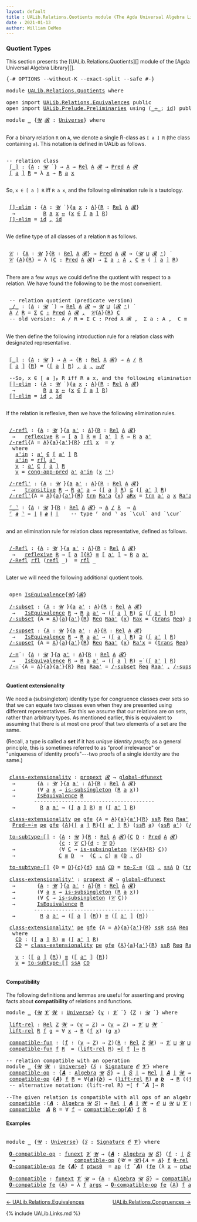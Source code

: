 ```yaml
---
layout: default
title : UALib.Relations.Quotients module (The Agda Universal Algebra Library)
date : 2021-01-13
author: William DeMeo
---
```


### <a id="quotient-types">Quotient Types</a>

This section presents the [UALib.Relations.Quotients][] module of the [Agda Universal Algebra Library][].

<pre class="Agda">
<a id="311" class="Symbol">{-#</a> <a id="315" class="Keyword">OPTIONS</a> <a id="323" class="Pragma">--without-K</a> <a id="335" class="Pragma">--exact-split</a> <a id="349" class="Pragma">--safe</a> <a id="356" class="Symbol">#-}</a>

<a id="361" class="Keyword">module</a> <a id="368" href="UALib.Relations.Quotients.html" class="Module">UALib.Relations.Quotients</a> <a id="394" class="Keyword">where</a>

<a id="401" class="Keyword">open</a> <a id="406" class="Keyword">import</a> <a id="413" href="UALib.Relations.Equivalences.html" class="Module">UALib.Relations.Equivalences</a> <a id="442" class="Keyword">public</a>
<a id="449" class="Keyword">open</a> <a id="454" class="Keyword">import</a> <a id="461" href="UALib.Prelude.Preliminaries.html" class="Module">UALib.Prelude.Preliminaries</a> <a id="489" class="Keyword">using</a> <a id="495" class="Symbol">(</a><a id="496" href="MGS-MLTT.html#7080" class="Function Operator">_⇔_</a><a id="499" class="Symbol">;</a> <a id="501" href="MGS-MLTT.html#3744" class="Function">id</a><a id="503" class="Symbol">)</a> <a id="505" class="Keyword">public</a>

<a id="513" class="Keyword">module</a> <a id="520" href="UALib.Relations.Quotients.html#520" class="Module">_</a> <a id="522" class="Symbol">{</a><a id="523" href="UALib.Relations.Quotients.html#523" class="Bound">𝓤</a> <a id="525" href="UALib.Relations.Quotients.html#525" class="Bound">𝓡</a> <a id="527" class="Symbol">:</a> <a id="529" href="universes.html#551" class="Postulate">Universe</a><a id="537" class="Symbol">}</a> <a id="539" class="Keyword">where</a>

</pre>

For a binary relation `R` on `A`, we denote a single R-class as `[ a ] R` (the class containing `a`). This notation is defined in UALib as follows.

<pre class="Agda">

<a id="721" class="Comment">-- relation class</a>
 <a id="740" href="UALib.Relations.Quotients.html#740" class="Function Operator">[_]</a> <a id="744" class="Symbol">:</a> <a id="746" class="Symbol">{</a><a id="747" href="UALib.Relations.Quotients.html#747" class="Bound">A</a> <a id="749" class="Symbol">:</a> <a id="751" href="UALib.Relations.Quotients.html#523" class="Bound">𝓤</a> <a id="753" href="universes.html#758" class="Function Operator">̇</a> <a id="755" class="Symbol">}</a> <a id="757" class="Symbol">→</a> <a id="759" href="UALib.Relations.Quotients.html#747" class="Bound">A</a> <a id="761" class="Symbol">→</a> <a id="763" href="UALib.Relations.Binary.html#1487" class="Function">Rel</a> <a id="767" href="UALib.Relations.Quotients.html#747" class="Bound">A</a> <a id="769" href="UALib.Relations.Quotients.html#525" class="Bound">𝓡</a> <a id="771" class="Symbol">→</a> <a id="773" href="UALib.Relations.Unary.html#1066" class="Function">Pred</a> <a id="778" href="UALib.Relations.Quotients.html#747" class="Bound">A</a> <a id="780" href="UALib.Relations.Quotients.html#525" class="Bound">𝓡</a>
 <a id="783" href="UALib.Relations.Quotients.html#740" class="Function Operator">[</a> <a id="785" href="UALib.Relations.Quotients.html#785" class="Bound">a</a> <a id="787" href="UALib.Relations.Quotients.html#740" class="Function Operator">]</a> <a id="789" href="UALib.Relations.Quotients.html#789" class="Bound">R</a> <a id="791" class="Symbol">=</a> <a id="793" class="Symbol">λ</a> <a id="795" href="UALib.Relations.Quotients.html#795" class="Bound">x</a> <a id="797" class="Symbol">→</a> <a id="799" href="UALib.Relations.Quotients.html#789" class="Bound">R</a> <a id="801" href="UALib.Relations.Quotients.html#785" class="Bound">a</a> <a id="803" href="UALib.Relations.Quotients.html#795" class="Bound">x</a>

</pre>

So, `x ∈ [ a ] R` iff `R a x`, and the following elimination rule is a tautology.

<pre class="Agda">

 <a id="916" href="UALib.Relations.Quotients.html#916" class="Function">[]-elim</a> <a id="924" class="Symbol">:</a> <a id="926" class="Symbol">{</a><a id="927" href="UALib.Relations.Quotients.html#927" class="Bound">A</a> <a id="929" class="Symbol">:</a> <a id="931" href="UALib.Relations.Quotients.html#523" class="Bound">𝓤</a> <a id="933" href="universes.html#758" class="Function Operator">̇</a> <a id="935" class="Symbol">}{</a><a id="937" href="UALib.Relations.Quotients.html#937" class="Bound">a</a> <a id="939" href="UALib.Relations.Quotients.html#939" class="Bound">x</a> <a id="941" class="Symbol">:</a> <a id="943" href="UALib.Relations.Quotients.html#927" class="Bound">A</a><a id="944" class="Symbol">}{</a><a id="946" href="UALib.Relations.Quotients.html#946" class="Bound">R</a> <a id="948" class="Symbol">:</a> <a id="950" href="UALib.Relations.Binary.html#1487" class="Function">Rel</a> <a id="954" href="UALib.Relations.Quotients.html#927" class="Bound">A</a> <a id="956" href="UALib.Relations.Quotients.html#525" class="Bound">𝓡</a><a id="957" class="Symbol">}</a>
  <a id="961" class="Symbol">→</a>         <a id="971" href="UALib.Relations.Quotients.html#946" class="Bound">R</a> <a id="973" href="UALib.Relations.Quotients.html#937" class="Bound">a</a> <a id="975" href="UALib.Relations.Quotients.html#939" class="Bound">x</a> <a id="977" href="MGS-MLTT.html#7080" class="Function Operator">⇔</a> <a id="979" class="Symbol">(</a><a id="980" href="UALib.Relations.Quotients.html#939" class="Bound">x</a> <a id="982" href="UALib.Relations.Unary.html#2667" class="Function Operator">∈</a> <a id="984" href="UALib.Relations.Quotients.html#740" class="Function Operator">[</a> <a id="986" href="UALib.Relations.Quotients.html#937" class="Bound">a</a> <a id="988" href="UALib.Relations.Quotients.html#740" class="Function Operator">]</a> <a id="990" href="UALib.Relations.Quotients.html#946" class="Bound">R</a><a id="991" class="Symbol">)</a>
 <a id="994" href="UALib.Relations.Quotients.html#916" class="Function">[]-elim</a> <a id="1002" class="Symbol">=</a> <a id="1004" href="MGS-MLTT.html#3744" class="Function">id</a> <a id="1007" href="UALib.Prelude.Preliminaries.html#5814" class="InductiveConstructor Operator">,</a> <a id="1009" href="MGS-MLTT.html#3744" class="Function">id</a>

</pre>

We define type of all classes of a relation `R` as follows.

<pre class="Agda">

 <a id="1101" href="UALib.Relations.Quotients.html#1101" class="Function">𝒞</a> <a id="1103" class="Symbol">:</a> <a id="1105" class="Symbol">{</a><a id="1106" href="UALib.Relations.Quotients.html#1106" class="Bound">A</a> <a id="1108" class="Symbol">:</a> <a id="1110" href="UALib.Relations.Quotients.html#523" class="Bound">𝓤</a> <a id="1112" href="universes.html#758" class="Function Operator">̇</a><a id="1113" class="Symbol">}{</a><a id="1115" href="UALib.Relations.Quotients.html#1115" class="Bound">R</a> <a id="1117" class="Symbol">:</a> <a id="1119" href="UALib.Relations.Binary.html#1487" class="Function">Rel</a> <a id="1123" href="UALib.Relations.Quotients.html#1106" class="Bound">A</a> <a id="1125" href="UALib.Relations.Quotients.html#525" class="Bound">𝓡</a><a id="1126" class="Symbol">}</a> <a id="1128" class="Symbol">→</a> <a id="1130" href="UALib.Relations.Unary.html#1066" class="Function">Pred</a> <a id="1135" href="UALib.Relations.Quotients.html#1106" class="Bound">A</a> <a id="1137" href="UALib.Relations.Quotients.html#525" class="Bound">𝓡</a> <a id="1139" class="Symbol">→</a> <a id="1141" class="Symbol">(</a><a id="1142" href="UALib.Relations.Quotients.html#523" class="Bound">𝓤</a> <a id="1144" href="Agda.Primitive.html#636" class="Primitive Operator">⊔</a> <a id="1146" href="UALib.Relations.Quotients.html#525" class="Bound">𝓡</a> <a id="1148" href="universes.html#527" class="Primitive Operator">⁺</a><a id="1149" class="Symbol">)</a> <a id="1151" href="universes.html#758" class="Function Operator">̇</a>
 <a id="1154" href="UALib.Relations.Quotients.html#1101" class="Function">𝒞</a> <a id="1156" class="Symbol">{</a><a id="1157" href="UALib.Relations.Quotients.html#1157" class="Bound">A</a><a id="1158" class="Symbol">}{</a><a id="1160" href="UALib.Relations.Quotients.html#1160" class="Bound">R</a><a id="1161" class="Symbol">}</a> <a id="1163" class="Symbol">=</a> <a id="1165" class="Symbol">λ</a> <a id="1167" class="Symbol">(</a><a id="1168" href="UALib.Relations.Quotients.html#1168" class="Bound">C</a> <a id="1170" class="Symbol">:</a> <a id="1172" href="UALib.Relations.Unary.html#1066" class="Function">Pred</a> <a id="1177" href="UALib.Relations.Quotients.html#1157" class="Bound">A</a> <a id="1179" href="UALib.Relations.Quotients.html#525" class="Bound">𝓡</a><a id="1180" class="Symbol">)</a> <a id="1182" class="Symbol">→</a> <a id="1184" href="MGS-MLTT.html#3074" class="Function">Σ</a> <a id="1186" href="UALib.Relations.Quotients.html#1186" class="Bound">a</a> <a id="1188" href="MGS-MLTT.html#3074" class="Function">꞉</a> <a id="1190" href="UALib.Relations.Quotients.html#1157" class="Bound">A</a> <a id="1192" href="MGS-MLTT.html#3074" class="Function">,</a> <a id="1194" href="UALib.Relations.Quotients.html#1168" class="Bound">C</a> <a id="1196" href="UALib.Prelude.Preliminaries.html#5705" class="Datatype Operator">≡</a> <a id="1198" class="Symbol">(</a> <a id="1200" href="UALib.Relations.Quotients.html#740" class="Function Operator">[</a> <a id="1202" href="UALib.Relations.Quotients.html#1186" class="Bound">a</a> <a id="1204" href="UALib.Relations.Quotients.html#740" class="Function Operator">]</a> <a id="1206" href="UALib.Relations.Quotients.html#1160" class="Bound">R</a><a id="1207" class="Symbol">)</a>

</pre>

There are a few ways we could define the quotient with respect to a relation. We have found the following to be the most convenient.

<pre class="Agda">

 <a id="1371" class="Comment">-- relation quotient (predicate version)</a>
 <a id="1413" href="UALib.Relations.Quotients.html#1413" class="Function Operator">_/_</a> <a id="1417" class="Symbol">:</a> <a id="1419" class="Symbol">(</a><a id="1420" href="UALib.Relations.Quotients.html#1420" class="Bound">A</a> <a id="1422" class="Symbol">:</a> <a id="1424" href="UALib.Relations.Quotients.html#523" class="Bound">𝓤</a> <a id="1426" href="universes.html#758" class="Function Operator">̇</a> <a id="1428" class="Symbol">)</a> <a id="1430" class="Symbol">→</a> <a id="1432" href="UALib.Relations.Binary.html#1487" class="Function">Rel</a> <a id="1436" href="UALib.Relations.Quotients.html#1420" class="Bound">A</a> <a id="1438" href="UALib.Relations.Quotients.html#525" class="Bound">𝓡</a> <a id="1440" class="Symbol">→</a> <a id="1442" href="UALib.Relations.Quotients.html#523" class="Bound">𝓤</a> <a id="1444" href="Agda.Primitive.html#636" class="Primitive Operator">⊔</a> <a id="1446" class="Symbol">(</a><a id="1447" href="UALib.Relations.Quotients.html#525" class="Bound">𝓡</a> <a id="1449" href="universes.html#527" class="Primitive Operator">⁺</a><a id="1450" class="Symbol">)</a> <a id="1452" href="universes.html#758" class="Function Operator">̇</a>
 <a id="1455" href="UALib.Relations.Quotients.html#1455" class="Bound">A</a> <a id="1457" href="UALib.Relations.Quotients.html#1413" class="Function Operator">/</a> <a id="1459" href="UALib.Relations.Quotients.html#1459" class="Bound">R</a> <a id="1461" class="Symbol">=</a> <a id="1463" href="MGS-MLTT.html#3074" class="Function">Σ</a> <a id="1465" href="UALib.Relations.Quotients.html#1465" class="Bound">C</a> <a id="1467" href="MGS-MLTT.html#3074" class="Function">꞉</a> <a id="1469" href="UALib.Relations.Unary.html#1066" class="Function">Pred</a> <a id="1474" href="UALib.Relations.Quotients.html#1455" class="Bound">A</a> <a id="1476" href="UALib.Relations.Quotients.html#525" class="Bound">𝓡</a> <a id="1478" href="MGS-MLTT.html#3074" class="Function">,</a>  <a id="1481" href="UALib.Relations.Quotients.html#1101" class="Function">𝒞</a><a id="1482" class="Symbol">{</a><a id="1483" href="UALib.Relations.Quotients.html#1455" class="Bound">A</a><a id="1484" class="Symbol">}{</a><a id="1486" href="UALib.Relations.Quotients.html#1459" class="Bound">R</a><a id="1487" class="Symbol">}</a> <a id="1489" href="UALib.Relations.Quotients.html#1465" class="Bound">C</a>
 <a id="1492" class="Comment">-- old version:  A / R = Σ C ꞉ Pred A 𝓡 ,  Σ a ꞉ A ,  C ≡ ( [ a ] R )</a>

</pre>

We then define the following introduction rule for a relation class with designated representative.

<pre class="Agda">

 <a id="1691" href="UALib.Relations.Quotients.html#1691" class="Function Operator">⟦_⟧</a> <a id="1695" class="Symbol">:</a> <a id="1697" class="Symbol">{</a><a id="1698" href="UALib.Relations.Quotients.html#1698" class="Bound">A</a> <a id="1700" class="Symbol">:</a> <a id="1702" href="UALib.Relations.Quotients.html#523" class="Bound">𝓤</a> <a id="1704" href="universes.html#758" class="Function Operator">̇</a><a id="1705" class="Symbol">}</a> <a id="1707" class="Symbol">→</a> <a id="1709" href="UALib.Relations.Quotients.html#1698" class="Bound">A</a> <a id="1711" class="Symbol">→</a> <a id="1713" class="Symbol">{</a><a id="1714" href="UALib.Relations.Quotients.html#1714" class="Bound">R</a> <a id="1716" class="Symbol">:</a> <a id="1718" href="UALib.Relations.Binary.html#1487" class="Function">Rel</a> <a id="1722" href="UALib.Relations.Quotients.html#1698" class="Bound">A</a> <a id="1724" href="UALib.Relations.Quotients.html#525" class="Bound">𝓡</a><a id="1725" class="Symbol">}</a> <a id="1727" class="Symbol">→</a> <a id="1729" href="UALib.Relations.Quotients.html#1698" class="Bound">A</a> <a id="1731" href="UALib.Relations.Quotients.html#1413" class="Function Operator">/</a> <a id="1733" href="UALib.Relations.Quotients.html#1714" class="Bound">R</a>
 <a id="1736" href="UALib.Relations.Quotients.html#1691" class="Function Operator">⟦</a> <a id="1738" href="UALib.Relations.Quotients.html#1738" class="Bound">a</a> <a id="1740" href="UALib.Relations.Quotients.html#1691" class="Function Operator">⟧</a> <a id="1742" class="Symbol">{</a><a id="1743" href="UALib.Relations.Quotients.html#1743" class="Bound">R</a><a id="1744" class="Symbol">}</a> <a id="1746" class="Symbol">=</a> <a id="1748" class="Symbol">(</a><a id="1749" href="UALib.Relations.Quotients.html#740" class="Function Operator">[</a> <a id="1751" href="UALib.Relations.Quotients.html#1738" class="Bound">a</a> <a id="1753" href="UALib.Relations.Quotients.html#740" class="Function Operator">]</a> <a id="1755" href="UALib.Relations.Quotients.html#1743" class="Bound">R</a><a id="1756" class="Symbol">)</a> <a id="1758" href="UALib.Prelude.Preliminaries.html#5814" class="InductiveConstructor Operator">,</a> <a id="1760" href="UALib.Relations.Quotients.html#1738" class="Bound">a</a> <a id="1762" href="UALib.Prelude.Preliminaries.html#5814" class="InductiveConstructor Operator">,</a> <a id="1764" href="MGS-MLTT.html#4221" class="InductiveConstructor">𝓇ℯ𝒻𝓁</a>

 <a id="1771" class="Comment">--So, x ∈ [ a ]ₚ R iff R a x, and the following elimination rule is a tautology.</a>
 <a id="1853" href="UALib.Relations.Quotients.html#1853" class="Function">⟦⟧-elim</a> <a id="1861" class="Symbol">:</a> <a id="1863" class="Symbol">{</a><a id="1864" href="UALib.Relations.Quotients.html#1864" class="Bound">A</a> <a id="1866" class="Symbol">:</a> <a id="1868" href="UALib.Relations.Quotients.html#523" class="Bound">𝓤</a> <a id="1870" href="universes.html#758" class="Function Operator">̇</a> <a id="1872" class="Symbol">}{</a><a id="1874" href="UALib.Relations.Quotients.html#1874" class="Bound">a</a> <a id="1876" href="UALib.Relations.Quotients.html#1876" class="Bound">x</a> <a id="1878" class="Symbol">:</a> <a id="1880" href="UALib.Relations.Quotients.html#1864" class="Bound">A</a><a id="1881" class="Symbol">}{</a><a id="1883" href="UALib.Relations.Quotients.html#1883" class="Bound">R</a> <a id="1885" class="Symbol">:</a> <a id="1887" href="UALib.Relations.Binary.html#1487" class="Function">Rel</a> <a id="1891" href="UALib.Relations.Quotients.html#1864" class="Bound">A</a> <a id="1893" href="UALib.Relations.Quotients.html#525" class="Bound">𝓡</a><a id="1894" class="Symbol">}</a>
  <a id="1898" class="Symbol">→</a>         <a id="1908" href="UALib.Relations.Quotients.html#1883" class="Bound">R</a> <a id="1910" href="UALib.Relations.Quotients.html#1874" class="Bound">a</a> <a id="1912" href="UALib.Relations.Quotients.html#1876" class="Bound">x</a> <a id="1914" href="MGS-MLTT.html#7080" class="Function Operator">⇔</a> <a id="1916" class="Symbol">(</a><a id="1917" href="UALib.Relations.Quotients.html#1876" class="Bound">x</a> <a id="1919" href="UALib.Relations.Unary.html#2667" class="Function Operator">∈</a> <a id="1921" href="UALib.Relations.Quotients.html#740" class="Function Operator">[</a> <a id="1923" href="UALib.Relations.Quotients.html#1874" class="Bound">a</a> <a id="1925" href="UALib.Relations.Quotients.html#740" class="Function Operator">]</a> <a id="1927" href="UALib.Relations.Quotients.html#1883" class="Bound">R</a><a id="1928" class="Symbol">)</a>
 <a id="1931" href="UALib.Relations.Quotients.html#1853" class="Function">⟦⟧-elim</a> <a id="1939" class="Symbol">=</a> <a id="1941" href="MGS-MLTT.html#3744" class="Function">id</a> <a id="1944" href="UALib.Prelude.Preliminaries.html#5814" class="InductiveConstructor Operator">,</a> <a id="1946" href="MGS-MLTT.html#3744" class="Function">id</a>

</pre>

If the relation is reflexive, then we have the following elimination rules.

<pre class="Agda">

 <a id="2054" href="UALib.Relations.Quotients.html#2054" class="Function">/-refl</a> <a id="2061" class="Symbol">:</a> <a id="2063" class="Symbol">{</a><a id="2064" href="UALib.Relations.Quotients.html#2064" class="Bound">A</a> <a id="2066" class="Symbol">:</a> <a id="2068" href="UALib.Relations.Quotients.html#523" class="Bound">𝓤</a> <a id="2070" href="universes.html#758" class="Function Operator">̇</a><a id="2071" class="Symbol">}{</a><a id="2073" href="UALib.Relations.Quotients.html#2073" class="Bound">a</a> <a id="2075" href="UALib.Relations.Quotients.html#2075" class="Bound">a&#39;</a> <a id="2078" class="Symbol">:</a> <a id="2080" href="UALib.Relations.Quotients.html#2064" class="Bound">A</a><a id="2081" class="Symbol">}{</a><a id="2083" href="UALib.Relations.Quotients.html#2083" class="Bound">R</a> <a id="2085" class="Symbol">:</a> <a id="2087" href="UALib.Relations.Binary.html#1487" class="Function">Rel</a> <a id="2091" href="UALib.Relations.Quotients.html#2064" class="Bound">A</a> <a id="2093" href="UALib.Relations.Quotients.html#525" class="Bound">𝓡</a><a id="2094" class="Symbol">}</a>
  <a id="2098" class="Symbol">→</a>   <a id="2102" href="UALib.Relations.Binary.html#2494" class="Function">reflexive</a> <a id="2112" href="UALib.Relations.Quotients.html#2083" class="Bound">R</a> <a id="2114" class="Symbol">→</a> <a id="2116" href="UALib.Relations.Quotients.html#740" class="Function Operator">[</a> <a id="2118" href="UALib.Relations.Quotients.html#2073" class="Bound">a</a> <a id="2120" href="UALib.Relations.Quotients.html#740" class="Function Operator">]</a> <a id="2122" href="UALib.Relations.Quotients.html#2083" class="Bound">R</a> <a id="2124" href="UALib.Prelude.Preliminaries.html#5705" class="Datatype Operator">≡</a> <a id="2126" href="UALib.Relations.Quotients.html#740" class="Function Operator">[</a> <a id="2128" href="UALib.Relations.Quotients.html#2075" class="Bound">a&#39;</a> <a id="2131" href="UALib.Relations.Quotients.html#740" class="Function Operator">]</a> <a id="2133" href="UALib.Relations.Quotients.html#2083" class="Bound">R</a> <a id="2135" class="Symbol">→</a> <a id="2137" href="UALib.Relations.Quotients.html#2083" class="Bound">R</a> <a id="2139" href="UALib.Relations.Quotients.html#2073" class="Bound">a</a> <a id="2141" href="UALib.Relations.Quotients.html#2075" class="Bound">a&#39;</a>
 <a id="2145" href="UALib.Relations.Quotients.html#2054" class="Function">/-refl</a><a id="2151" class="Symbol">{</a><a id="2152" class="Argument">A</a> <a id="2154" class="Symbol">=</a> <a id="2156" href="UALib.Relations.Quotients.html#2156" class="Bound">A</a><a id="2157" class="Symbol">}{</a><a id="2159" href="UALib.Relations.Quotients.html#2159" class="Bound">a</a><a id="2160" class="Symbol">}{</a><a id="2162" href="UALib.Relations.Quotients.html#2162" class="Bound">a&#39;</a><a id="2164" class="Symbol">}{</a><a id="2166" href="UALib.Relations.Quotients.html#2166" class="Bound">R</a><a id="2167" class="Symbol">}</a> <a id="2169" href="UALib.Relations.Quotients.html#2169" class="Bound">rfl</a> <a id="2173" href="UALib.Relations.Quotients.html#2173" class="Bound">x</a>  <a id="2176" class="Symbol">=</a> <a id="2178" href="UALib.Relations.Quotients.html#2232" class="Function">γ</a>
  <a id="2182" class="Keyword">where</a>
   <a id="2191" href="UALib.Relations.Quotients.html#2191" class="Function">a&#39;in</a> <a id="2196" class="Symbol">:</a> <a id="2198" href="UALib.Relations.Quotients.html#2162" class="Bound">a&#39;</a> <a id="2201" href="UALib.Relations.Unary.html#2667" class="Function Operator">∈</a> <a id="2203" href="UALib.Relations.Quotients.html#740" class="Function Operator">[</a> <a id="2205" href="UALib.Relations.Quotients.html#2162" class="Bound">a&#39;</a> <a id="2208" href="UALib.Relations.Quotients.html#740" class="Function Operator">]</a> <a id="2210" href="UALib.Relations.Quotients.html#2166" class="Bound">R</a>
   <a id="2215" href="UALib.Relations.Quotients.html#2191" class="Function">a&#39;in</a> <a id="2220" class="Symbol">=</a> <a id="2222" href="UALib.Relations.Quotients.html#2169" class="Bound">rfl</a> <a id="2226" href="UALib.Relations.Quotients.html#2162" class="Bound">a&#39;</a>
   <a id="2232" href="UALib.Relations.Quotients.html#2232" class="Function">γ</a> <a id="2234" class="Symbol">:</a> <a id="2236" href="UALib.Relations.Quotients.html#2162" class="Bound">a&#39;</a> <a id="2239" href="UALib.Relations.Unary.html#2667" class="Function Operator">∈</a> <a id="2241" href="UALib.Relations.Quotients.html#740" class="Function Operator">[</a> <a id="2243" href="UALib.Relations.Quotients.html#2159" class="Bound">a</a> <a id="2245" href="UALib.Relations.Quotients.html#740" class="Function Operator">]</a> <a id="2247" href="UALib.Relations.Quotients.html#2166" class="Bound">R</a>
   <a id="2252" href="UALib.Relations.Quotients.html#2232" class="Function">γ</a> <a id="2254" class="Symbol">=</a> <a id="2256" href="UALib.Relations.Unary.html#5900" class="Function">cong-app-pred</a> <a id="2270" href="UALib.Relations.Quotients.html#2162" class="Bound">a&#39;</a> <a id="2273" href="UALib.Relations.Quotients.html#2191" class="Function">a&#39;in</a> <a id="2278" class="Symbol">(</a><a id="2279" href="UALib.Relations.Quotients.html#2173" class="Bound">x</a> <a id="2281" href="MGS-MLTT.html#6125" class="Function Operator">⁻¹</a><a id="2283" class="Symbol">)</a>

 <a id="2287" href="UALib.Relations.Quotients.html#2287" class="Function">/-refl&#39;</a> <a id="2295" class="Symbol">:</a> <a id="2297" class="Symbol">{</a><a id="2298" href="UALib.Relations.Quotients.html#2298" class="Bound">A</a> <a id="2300" class="Symbol">:</a> <a id="2302" href="UALib.Relations.Quotients.html#523" class="Bound">𝓤</a> <a id="2304" href="universes.html#758" class="Function Operator">̇</a><a id="2305" class="Symbol">}{</a><a id="2307" href="UALib.Relations.Quotients.html#2307" class="Bound">a</a> <a id="2309" href="UALib.Relations.Quotients.html#2309" class="Bound">a&#39;</a> <a id="2312" class="Symbol">:</a> <a id="2314" href="UALib.Relations.Quotients.html#2298" class="Bound">A</a><a id="2315" class="Symbol">}{</a><a id="2317" href="UALib.Relations.Quotients.html#2317" class="Bound">R</a> <a id="2319" class="Symbol">:</a> <a id="2321" href="UALib.Relations.Binary.html#1487" class="Function">Rel</a> <a id="2325" href="UALib.Relations.Quotients.html#2298" class="Bound">A</a> <a id="2327" href="UALib.Relations.Quotients.html#525" class="Bound">𝓡</a><a id="2328" class="Symbol">}</a>
  <a id="2332" class="Symbol">→</a>   <a id="2336" href="UALib.Relations.Binary.html#2680" class="Function">transitive</a> <a id="2347" href="UALib.Relations.Quotients.html#2317" class="Bound">R</a> <a id="2349" class="Symbol">→</a> <a id="2351" href="UALib.Relations.Quotients.html#2317" class="Bound">R</a> <a id="2353" href="UALib.Relations.Quotients.html#2309" class="Bound">a&#39;</a> <a id="2356" href="UALib.Relations.Quotients.html#2307" class="Bound">a</a> <a id="2358" class="Symbol">→</a> <a id="2360" class="Symbol">(</a><a id="2361" href="UALib.Relations.Quotients.html#740" class="Function Operator">[</a> <a id="2363" href="UALib.Relations.Quotients.html#2307" class="Bound">a</a> <a id="2365" href="UALib.Relations.Quotients.html#740" class="Function Operator">]</a> <a id="2367" href="UALib.Relations.Quotients.html#2317" class="Bound">R</a><a id="2368" class="Symbol">)</a> <a id="2370" href="UALib.Relations.Unary.html#2949" class="Function Operator">⊆</a> <a id="2372" class="Symbol">(</a><a id="2373" href="UALib.Relations.Quotients.html#740" class="Function Operator">[</a> <a id="2375" href="UALib.Relations.Quotients.html#2309" class="Bound">a&#39;</a> <a id="2378" href="UALib.Relations.Quotients.html#740" class="Function Operator">]</a> <a id="2380" href="UALib.Relations.Quotients.html#2317" class="Bound">R</a><a id="2381" class="Symbol">)</a>
 <a id="2384" href="UALib.Relations.Quotients.html#2287" class="Function">/-refl&#39;</a><a id="2391" class="Symbol">{</a><a id="2392" class="Argument">A</a> <a id="2394" class="Symbol">=</a> <a id="2396" href="UALib.Relations.Quotients.html#2396" class="Bound">A</a><a id="2397" class="Symbol">}{</a><a id="2399" href="UALib.Relations.Quotients.html#2399" class="Bound">a</a><a id="2400" class="Symbol">}{</a><a id="2402" href="UALib.Relations.Quotients.html#2402" class="Bound">a&#39;</a><a id="2404" class="Symbol">}{</a><a id="2406" href="UALib.Relations.Quotients.html#2406" class="Bound">R</a><a id="2407" class="Symbol">}</a> <a id="2409" href="UALib.Relations.Quotients.html#2409" class="Bound">trn</a> <a id="2413" href="UALib.Relations.Quotients.html#2413" class="Bound">Ra&#39;a</a> <a id="2418" class="Symbol">{</a><a id="2419" href="UALib.Relations.Quotients.html#2419" class="Bound">x</a><a id="2420" class="Symbol">}</a> <a id="2422" href="UALib.Relations.Quotients.html#2422" class="Bound">aRx</a> <a id="2426" class="Symbol">=</a> <a id="2428" href="UALib.Relations.Quotients.html#2409" class="Bound">trn</a> <a id="2432" href="UALib.Relations.Quotients.html#2402" class="Bound">a&#39;</a> <a id="2435" href="UALib.Relations.Quotients.html#2399" class="Bound">a</a> <a id="2437" href="UALib.Relations.Quotients.html#2419" class="Bound">x</a> <a id="2439" href="UALib.Relations.Quotients.html#2413" class="Bound">Ra&#39;a</a> <a id="2444" href="UALib.Relations.Quotients.html#2422" class="Bound">aRx</a>

 <a id="2450" href="UALib.Relations.Quotients.html#2450" class="Function Operator">⌜_⌝</a> <a id="2454" class="Symbol">:</a> <a id="2456" class="Symbol">{</a><a id="2457" href="UALib.Relations.Quotients.html#2457" class="Bound">A</a> <a id="2459" class="Symbol">:</a> <a id="2461" href="UALib.Relations.Quotients.html#523" class="Bound">𝓤</a> <a id="2463" href="universes.html#758" class="Function Operator">̇</a><a id="2464" class="Symbol">}{</a><a id="2466" href="UALib.Relations.Quotients.html#2466" class="Bound">R</a> <a id="2468" class="Symbol">:</a> <a id="2470" href="UALib.Relations.Binary.html#1487" class="Function">Rel</a> <a id="2474" href="UALib.Relations.Quotients.html#2457" class="Bound">A</a> <a id="2476" href="UALib.Relations.Quotients.html#525" class="Bound">𝓡</a><a id="2477" class="Symbol">}</a> <a id="2479" class="Symbol">→</a> <a id="2481" href="UALib.Relations.Quotients.html#2457" class="Bound">A</a> <a id="2483" href="UALib.Relations.Quotients.html#1413" class="Function Operator">/</a> <a id="2485" href="UALib.Relations.Quotients.html#2466" class="Bound">R</a>  <a id="2488" class="Symbol">→</a> <a id="2490" href="UALib.Relations.Quotients.html#2457" class="Bound">A</a>
 <a id="2493" href="UALib.Relations.Quotients.html#2450" class="Function Operator">⌜</a> <a id="2495" href="UALib.Relations.Quotients.html#2495" class="Bound">𝒂</a> <a id="2497" href="UALib.Relations.Quotients.html#2450" class="Function Operator">⌝</a> <a id="2499" class="Symbol">=</a> <a id="2501" href="UALib.Prelude.Preliminaries.html#10288" class="Function Operator">∣</a> <a id="2503" href="UALib.Prelude.Preliminaries.html#10366" class="Function Operator">∥</a> <a id="2505" href="UALib.Relations.Quotients.html#2495" class="Bound">𝒂</a> <a id="2507" href="UALib.Prelude.Preliminaries.html#10366" class="Function Operator">∥</a> <a id="2509" href="UALib.Prelude.Preliminaries.html#10288" class="Function Operator">∣</a>    <a id="2514" class="Comment">-- type ⌜ and ⌝ as `\cul` and `\cur`</a>

</pre>

and an elimination rule for relation class representative, defined as follows.

<pre class="Agda">

 <a id="2659" href="UALib.Relations.Quotients.html#2659" class="Function">/-Refl</a> <a id="2666" class="Symbol">:</a> <a id="2668" class="Symbol">{</a><a id="2669" href="UALib.Relations.Quotients.html#2669" class="Bound">A</a> <a id="2671" class="Symbol">:</a> <a id="2673" href="UALib.Relations.Quotients.html#523" class="Bound">𝓤</a> <a id="2675" href="universes.html#758" class="Function Operator">̇</a><a id="2676" class="Symbol">}{</a><a id="2678" href="UALib.Relations.Quotients.html#2678" class="Bound">a</a> <a id="2680" href="UALib.Relations.Quotients.html#2680" class="Bound">a&#39;</a> <a id="2683" class="Symbol">:</a> <a id="2685" href="UALib.Relations.Quotients.html#2669" class="Bound">A</a><a id="2686" class="Symbol">}{</a><a id="2688" href="UALib.Relations.Quotients.html#2688" class="Bound">R</a> <a id="2690" class="Symbol">:</a> <a id="2692" href="UALib.Relations.Binary.html#1487" class="Function">Rel</a> <a id="2696" href="UALib.Relations.Quotients.html#2669" class="Bound">A</a> <a id="2698" href="UALib.Relations.Quotients.html#525" class="Bound">𝓡</a><a id="2699" class="Symbol">}</a>
  <a id="2703" class="Symbol">→</a>   <a id="2707" href="UALib.Relations.Binary.html#2494" class="Function">reflexive</a> <a id="2717" href="UALib.Relations.Quotients.html#2688" class="Bound">R</a> <a id="2719" class="Symbol">→</a> <a id="2721" href="UALib.Relations.Quotients.html#1691" class="Function Operator">⟦</a> <a id="2723" href="UALib.Relations.Quotients.html#2678" class="Bound">a</a> <a id="2725" href="UALib.Relations.Quotients.html#1691" class="Function Operator">⟧</a><a id="2726" class="Symbol">{</a><a id="2727" href="UALib.Relations.Quotients.html#2688" class="Bound">R</a><a id="2728" class="Symbol">}</a> <a id="2730" href="UALib.Prelude.Preliminaries.html#5705" class="Datatype Operator">≡</a> <a id="2732" href="UALib.Relations.Quotients.html#1691" class="Function Operator">⟦</a> <a id="2734" href="UALib.Relations.Quotients.html#2680" class="Bound">a&#39;</a> <a id="2737" href="UALib.Relations.Quotients.html#1691" class="Function Operator">⟧</a> <a id="2739" class="Symbol">→</a> <a id="2741" href="UALib.Relations.Quotients.html#2688" class="Bound">R</a> <a id="2743" href="UALib.Relations.Quotients.html#2678" class="Bound">a</a> <a id="2745" href="UALib.Relations.Quotients.html#2680" class="Bound">a&#39;</a>
 <a id="2749" href="UALib.Relations.Quotients.html#2659" class="Function">/-Refl</a> <a id="2756" href="UALib.Relations.Quotients.html#2756" class="Bound">rfl</a> <a id="2760" class="Symbol">(</a><a id="2761" href="UALib.Prelude.Preliminaries.html#5741" class="InductiveConstructor">refl</a> <a id="2766" class="Symbol">_)</a>  <a id="2770" class="Symbol">=</a> <a id="2772" href="UALib.Relations.Quotients.html#2756" class="Bound">rfl</a> <a id="2776" class="Symbol">_</a>

</pre>

Later we will need the following additional quotient tools.

<pre class="Agda">

 <a id="2867" class="Keyword">open</a> <a id="2872" href="UALib.Relations.Equivalences.html#668" class="Module">IsEquivalence</a><a id="2885" class="Symbol">{</a><a id="2886" href="UALib.Relations.Quotients.html#523" class="Bound">𝓤</a><a id="2887" class="Symbol">}{</a><a id="2889" href="UALib.Relations.Quotients.html#525" class="Bound">𝓡</a><a id="2890" class="Symbol">}</a>

 <a id="2894" href="UALib.Relations.Quotients.html#2894" class="Function">/-subset</a> <a id="2903" class="Symbol">:</a> <a id="2905" class="Symbol">{</a><a id="2906" href="UALib.Relations.Quotients.html#2906" class="Bound">A</a> <a id="2908" class="Symbol">:</a> <a id="2910" href="UALib.Relations.Quotients.html#523" class="Bound">𝓤</a> <a id="2912" href="universes.html#758" class="Function Operator">̇</a><a id="2913" class="Symbol">}{</a><a id="2915" href="UALib.Relations.Quotients.html#2915" class="Bound">a</a> <a id="2917" href="UALib.Relations.Quotients.html#2917" class="Bound">a&#39;</a> <a id="2920" class="Symbol">:</a> <a id="2922" href="UALib.Relations.Quotients.html#2906" class="Bound">A</a><a id="2923" class="Symbol">}{</a><a id="2925" href="UALib.Relations.Quotients.html#2925" class="Bound">R</a> <a id="2927" class="Symbol">:</a> <a id="2929" href="UALib.Relations.Binary.html#1487" class="Function">Rel</a> <a id="2933" href="UALib.Relations.Quotients.html#2906" class="Bound">A</a> <a id="2935" href="UALib.Relations.Quotients.html#525" class="Bound">𝓡</a><a id="2936" class="Symbol">}</a>
  <a id="2940" class="Symbol">→</a>   <a id="2944" href="UALib.Relations.Equivalences.html#668" class="Record">IsEquivalence</a> <a id="2958" href="UALib.Relations.Quotients.html#2925" class="Bound">R</a> <a id="2960" class="Symbol">→</a> <a id="2962" href="UALib.Relations.Quotients.html#2925" class="Bound">R</a> <a id="2964" href="UALib.Relations.Quotients.html#2915" class="Bound">a</a> <a id="2966" href="UALib.Relations.Quotients.html#2917" class="Bound">a&#39;</a> <a id="2969" class="Symbol">→</a> <a id="2971" class="Symbol">(</a><a id="2972" href="UALib.Relations.Quotients.html#740" class="Function Operator">[</a> <a id="2974" href="UALib.Relations.Quotients.html#2915" class="Bound">a</a> <a id="2976" href="UALib.Relations.Quotients.html#740" class="Function Operator">]</a> <a id="2978" href="UALib.Relations.Quotients.html#2925" class="Bound">R</a><a id="2979" class="Symbol">)</a> <a id="2981" href="UALib.Relations.Unary.html#2949" class="Function Operator">⊆</a> <a id="2983" class="Symbol">(</a><a id="2984" href="UALib.Relations.Quotients.html#740" class="Function Operator">[</a> <a id="2986" href="UALib.Relations.Quotients.html#2917" class="Bound">a&#39;</a> <a id="2989" href="UALib.Relations.Quotients.html#740" class="Function Operator">]</a> <a id="2991" href="UALib.Relations.Quotients.html#2925" class="Bound">R</a><a id="2992" class="Symbol">)</a>
 <a id="2995" href="UALib.Relations.Quotients.html#2894" class="Function">/-subset</a> <a id="3004" class="Symbol">{</a><a id="3005" class="Argument">A</a> <a id="3007" class="Symbol">=</a> <a id="3009" href="UALib.Relations.Quotients.html#3009" class="Bound">A</a><a id="3010" class="Symbol">}{</a><a id="3012" href="UALib.Relations.Quotients.html#3012" class="Bound">a</a><a id="3013" class="Symbol">}{</a><a id="3015" href="UALib.Relations.Quotients.html#3015" class="Bound">a&#39;</a><a id="3017" class="Symbol">}{</a><a id="3019" href="UALib.Relations.Quotients.html#3019" class="Bound">R</a><a id="3020" class="Symbol">}</a> <a id="3022" href="UALib.Relations.Quotients.html#3022" class="Bound">Req</a> <a id="3026" href="UALib.Relations.Quotients.html#3026" class="Bound">Raa&#39;</a> <a id="3031" class="Symbol">{</a><a id="3032" href="UALib.Relations.Quotients.html#3032" class="Bound">x</a><a id="3033" class="Symbol">}</a> <a id="3035" href="UALib.Relations.Quotients.html#3035" class="Bound">Rax</a> <a id="3039" class="Symbol">=</a> <a id="3041" class="Symbol">(</a><a id="3042" href="UALib.Relations.Equivalences.html#786" class="Field">trans</a> <a id="3048" href="UALib.Relations.Quotients.html#3022" class="Bound">Req</a><a id="3051" class="Symbol">)</a> <a id="3053" href="UALib.Relations.Quotients.html#3015" class="Bound">a&#39;</a> <a id="3056" href="UALib.Relations.Quotients.html#3012" class="Bound">a</a> <a id="3058" href="UALib.Relations.Quotients.html#3032" class="Bound">x</a> <a id="3060" class="Symbol">(</a><a id="3061" href="UALib.Relations.Equivalences.html#761" class="Field">sym</a> <a id="3065" href="UALib.Relations.Quotients.html#3022" class="Bound">Req</a> <a id="3069" href="UALib.Relations.Quotients.html#3012" class="Bound">a</a> <a id="3071" href="UALib.Relations.Quotients.html#3015" class="Bound">a&#39;</a> <a id="3074" href="UALib.Relations.Quotients.html#3026" class="Bound">Raa&#39;</a><a id="3078" class="Symbol">)</a> <a id="3080" href="UALib.Relations.Quotients.html#3035" class="Bound">Rax</a>

 <a id="3086" href="UALib.Relations.Quotients.html#3086" class="Function">/-supset</a> <a id="3095" class="Symbol">:</a> <a id="3097" class="Symbol">{</a><a id="3098" href="UALib.Relations.Quotients.html#3098" class="Bound">A</a> <a id="3100" class="Symbol">:</a> <a id="3102" href="UALib.Relations.Quotients.html#523" class="Bound">𝓤</a> <a id="3104" href="universes.html#758" class="Function Operator">̇</a><a id="3105" class="Symbol">}{</a><a id="3107" href="UALib.Relations.Quotients.html#3107" class="Bound">a</a> <a id="3109" href="UALib.Relations.Quotients.html#3109" class="Bound">a&#39;</a> <a id="3112" class="Symbol">:</a> <a id="3114" href="UALib.Relations.Quotients.html#3098" class="Bound">A</a><a id="3115" class="Symbol">}{</a><a id="3117" href="UALib.Relations.Quotients.html#3117" class="Bound">R</a> <a id="3119" class="Symbol">:</a> <a id="3121" href="UALib.Relations.Binary.html#1487" class="Function">Rel</a> <a id="3125" href="UALib.Relations.Quotients.html#3098" class="Bound">A</a> <a id="3127" href="UALib.Relations.Quotients.html#525" class="Bound">𝓡</a><a id="3128" class="Symbol">}</a>
  <a id="3132" class="Symbol">→</a>   <a id="3136" href="UALib.Relations.Equivalences.html#668" class="Record">IsEquivalence</a> <a id="3150" href="UALib.Relations.Quotients.html#3117" class="Bound">R</a> <a id="3152" class="Symbol">→</a> <a id="3154" href="UALib.Relations.Quotients.html#3117" class="Bound">R</a> <a id="3156" href="UALib.Relations.Quotients.html#3107" class="Bound">a</a> <a id="3158" href="UALib.Relations.Quotients.html#3109" class="Bound">a&#39;</a> <a id="3161" class="Symbol">→</a> <a id="3163" class="Symbol">(</a><a id="3164" href="UALib.Relations.Quotients.html#740" class="Function Operator">[</a> <a id="3166" href="UALib.Relations.Quotients.html#3107" class="Bound">a</a> <a id="3168" href="UALib.Relations.Quotients.html#740" class="Function Operator">]</a> <a id="3170" href="UALib.Relations.Quotients.html#3117" class="Bound">R</a><a id="3171" class="Symbol">)</a> <a id="3173" href="UALib.Relations.Unary.html#3051" class="Function Operator">⊇</a> <a id="3175" class="Symbol">(</a><a id="3176" href="UALib.Relations.Quotients.html#740" class="Function Operator">[</a> <a id="3178" href="UALib.Relations.Quotients.html#3109" class="Bound">a&#39;</a> <a id="3181" href="UALib.Relations.Quotients.html#740" class="Function Operator">]</a> <a id="3183" href="UALib.Relations.Quotients.html#3117" class="Bound">R</a><a id="3184" class="Symbol">)</a>
 <a id="3187" href="UALib.Relations.Quotients.html#3086" class="Function">/-supset</a> <a id="3196" class="Symbol">{</a><a id="3197" class="Argument">A</a> <a id="3199" class="Symbol">=</a> <a id="3201" href="UALib.Relations.Quotients.html#3201" class="Bound">A</a><a id="3202" class="Symbol">}{</a><a id="3204" href="UALib.Relations.Quotients.html#3204" class="Bound">a</a><a id="3205" class="Symbol">}{</a><a id="3207" href="UALib.Relations.Quotients.html#3207" class="Bound">a&#39;</a><a id="3209" class="Symbol">}{</a><a id="3211" href="UALib.Relations.Quotients.html#3211" class="Bound">R</a><a id="3212" class="Symbol">}</a> <a id="3214" href="UALib.Relations.Quotients.html#3214" class="Bound">Req</a> <a id="3218" href="UALib.Relations.Quotients.html#3218" class="Bound">Raa&#39;</a> <a id="3223" class="Symbol">{</a><a id="3224" href="UALib.Relations.Quotients.html#3224" class="Bound">x</a><a id="3225" class="Symbol">}</a> <a id="3227" href="UALib.Relations.Quotients.html#3227" class="Bound">Ra&#39;x</a> <a id="3232" class="Symbol">=</a> <a id="3234" class="Symbol">(</a><a id="3235" href="UALib.Relations.Equivalences.html#786" class="Field">trans</a> <a id="3241" href="UALib.Relations.Quotients.html#3214" class="Bound">Req</a><a id="3244" class="Symbol">)</a> <a id="3246" href="UALib.Relations.Quotients.html#3204" class="Bound">a</a> <a id="3248" href="UALib.Relations.Quotients.html#3207" class="Bound">a&#39;</a> <a id="3251" href="UALib.Relations.Quotients.html#3224" class="Bound">x</a> <a id="3253" href="UALib.Relations.Quotients.html#3218" class="Bound">Raa&#39;</a> <a id="3258" href="UALib.Relations.Quotients.html#3227" class="Bound">Ra&#39;x</a>

 <a id="3265" href="UALib.Relations.Quotients.html#3265" class="Function">/-=̇</a> <a id="3270" class="Symbol">:</a> <a id="3272" class="Symbol">{</a><a id="3273" href="UALib.Relations.Quotients.html#3273" class="Bound">A</a> <a id="3275" class="Symbol">:</a> <a id="3277" href="UALib.Relations.Quotients.html#523" class="Bound">𝓤</a> <a id="3279" href="universes.html#758" class="Function Operator">̇</a><a id="3280" class="Symbol">}{</a><a id="3282" href="UALib.Relations.Quotients.html#3282" class="Bound">a</a> <a id="3284" href="UALib.Relations.Quotients.html#3284" class="Bound">a&#39;</a> <a id="3287" class="Symbol">:</a> <a id="3289" href="UALib.Relations.Quotients.html#3273" class="Bound">A</a><a id="3290" class="Symbol">}{</a><a id="3292" href="UALib.Relations.Quotients.html#3292" class="Bound">R</a> <a id="3294" class="Symbol">:</a> <a id="3296" href="UALib.Relations.Binary.html#1487" class="Function">Rel</a> <a id="3300" href="UALib.Relations.Quotients.html#3273" class="Bound">A</a> <a id="3302" href="UALib.Relations.Quotients.html#525" class="Bound">𝓡</a><a id="3303" class="Symbol">}</a>
  <a id="3307" class="Symbol">→</a>   <a id="3311" href="UALib.Relations.Equivalences.html#668" class="Record">IsEquivalence</a> <a id="3325" href="UALib.Relations.Quotients.html#3292" class="Bound">R</a> <a id="3327" class="Symbol">→</a> <a id="3329" href="UALib.Relations.Quotients.html#3292" class="Bound">R</a> <a id="3331" href="UALib.Relations.Quotients.html#3282" class="Bound">a</a> <a id="3333" href="UALib.Relations.Quotients.html#3284" class="Bound">a&#39;</a> <a id="3336" class="Symbol">→</a> <a id="3338" class="Symbol">(</a><a id="3339" href="UALib.Relations.Quotients.html#740" class="Function Operator">[</a> <a id="3341" href="UALib.Relations.Quotients.html#3282" class="Bound">a</a> <a id="3343" href="UALib.Relations.Quotients.html#740" class="Function Operator">]</a> <a id="3345" href="UALib.Relations.Quotients.html#3292" class="Bound">R</a><a id="3346" class="Symbol">)</a> <a id="3348" href="UALib.Relations.Unary.html#3633" class="Function Operator">=̇</a> <a id="3351" class="Symbol">(</a><a id="3352" href="UALib.Relations.Quotients.html#740" class="Function Operator">[</a> <a id="3354" href="UALib.Relations.Quotients.html#3284" class="Bound">a&#39;</a> <a id="3357" href="UALib.Relations.Quotients.html#740" class="Function Operator">]</a> <a id="3359" href="UALib.Relations.Quotients.html#3292" class="Bound">R</a><a id="3360" class="Symbol">)</a>
 <a id="3363" href="UALib.Relations.Quotients.html#3265" class="Function">/-=̇</a> <a id="3368" class="Symbol">{</a><a id="3369" class="Argument">A</a> <a id="3371" class="Symbol">=</a> <a id="3373" href="UALib.Relations.Quotients.html#3373" class="Bound">A</a><a id="3374" class="Symbol">}{</a><a id="3376" href="UALib.Relations.Quotients.html#3376" class="Bound">a</a><a id="3377" class="Symbol">}{</a><a id="3379" href="UALib.Relations.Quotients.html#3379" class="Bound">a&#39;</a><a id="3381" class="Symbol">}{</a><a id="3383" href="UALib.Relations.Quotients.html#3383" class="Bound">R</a><a id="3384" class="Symbol">}</a> <a id="3386" href="UALib.Relations.Quotients.html#3386" class="Bound">Req</a> <a id="3390" href="UALib.Relations.Quotients.html#3390" class="Bound">Raa&#39;</a> <a id="3395" class="Symbol">=</a> <a id="3397" href="UALib.Relations.Quotients.html#2894" class="Function">/-subset</a> <a id="3406" href="UALib.Relations.Quotients.html#3386" class="Bound">Req</a> <a id="3410" href="UALib.Relations.Quotients.html#3390" class="Bound">Raa&#39;</a> <a id="3415" href="UALib.Prelude.Preliminaries.html#5814" class="InductiveConstructor Operator">,</a> <a id="3417" href="UALib.Relations.Quotients.html#3086" class="Function">/-supset</a> <a id="3426" href="UALib.Relations.Quotients.html#3386" class="Bound">Req</a> <a id="3430" href="UALib.Relations.Quotients.html#3390" class="Bound">Raa&#39;</a>

</pre>

#### Quotient extensionality

We need a (subsingleton) identity type for congruence classes over sets so that we can equate two classes even when they are presented using different representatives.  For this we assume that our relations are on sets, rather than arbitrary types.  As mentioned earlier, this is equivalent to assuming that there is at most one proof that two elements of a set are the same.

(Recall, a type is called a **set** if it has *unique identity proofs*; as a general principle, this is sometimes referred to as "proof irrelevance" or "uniqueness of identity proofs"---two proofs of a single identity are the same.)

<pre class="Agda">

 <a id="4104" href="UALib.Relations.Quotients.html#4104" class="Function">class-extensionality</a> <a id="4125" class="Symbol">:</a> <a id="4127" href="MGS-Powerset.html#382" class="Function">propext</a> <a id="4135" href="UALib.Relations.Quotients.html#525" class="Bound">𝓡</a> <a id="4137" class="Symbol">→</a> <a id="4139" href="MGS-Subsingleton-Theorems.html#3468" class="Function">global-dfunext</a>
  <a id="4156" class="Symbol">→</a>       <a id="4164" class="Symbol">{</a><a id="4165" href="UALib.Relations.Quotients.html#4165" class="Bound">A</a> <a id="4167" class="Symbol">:</a> <a id="4169" href="UALib.Relations.Quotients.html#523" class="Bound">𝓤</a> <a id="4171" href="universes.html#758" class="Function Operator">̇</a><a id="4172" class="Symbol">}{</a><a id="4174" href="UALib.Relations.Quotients.html#4174" class="Bound">a</a> <a id="4176" href="UALib.Relations.Quotients.html#4176" class="Bound">a&#39;</a> <a id="4179" class="Symbol">:</a> <a id="4181" href="UALib.Relations.Quotients.html#4165" class="Bound">A</a><a id="4182" class="Symbol">}{</a><a id="4184" href="UALib.Relations.Quotients.html#4184" class="Bound">R</a> <a id="4186" class="Symbol">:</a> <a id="4188" href="UALib.Relations.Binary.html#1487" class="Function">Rel</a> <a id="4192" href="UALib.Relations.Quotients.html#4165" class="Bound">A</a> <a id="4194" href="UALib.Relations.Quotients.html#525" class="Bound">𝓡</a><a id="4195" class="Symbol">}</a>
  <a id="4199" class="Symbol">→</a>       <a id="4207" class="Symbol">(∀</a> <a id="4210" href="UALib.Relations.Quotients.html#4210" class="Bound">a</a> <a id="4212" href="UALib.Relations.Quotients.html#4212" class="Bound">x</a> <a id="4214" class="Symbol">→</a> <a id="4216" href="MGS-Basic-UF.html#743" class="Function">is-subsingleton</a> <a id="4232" class="Symbol">(</a><a id="4233" href="UALib.Relations.Quotients.html#4184" class="Bound">R</a> <a id="4235" href="UALib.Relations.Quotients.html#4210" class="Bound">a</a> <a id="4237" href="UALib.Relations.Quotients.html#4212" class="Bound">x</a><a id="4238" class="Symbol">))</a>
  <a id="4243" class="Symbol">→</a>       <a id="4251" href="UALib.Relations.Equivalences.html#668" class="Record">IsEquivalence</a> <a id="4265" href="UALib.Relations.Quotients.html#4184" class="Bound">R</a>
         <a id="4276" class="Comment">---------------------------------------</a>
  <a id="4318" class="Symbol">→</a>        <a id="4327" href="UALib.Relations.Quotients.html#4184" class="Bound">R</a> <a id="4329" href="UALib.Relations.Quotients.html#4174" class="Bound">a</a> <a id="4331" href="UALib.Relations.Quotients.html#4176" class="Bound">a&#39;</a> <a id="4334" class="Symbol">→</a> <a id="4336" class="Symbol">(</a><a id="4337" href="UALib.Relations.Quotients.html#740" class="Function Operator">[</a> <a id="4339" href="UALib.Relations.Quotients.html#4174" class="Bound">a</a> <a id="4341" href="UALib.Relations.Quotients.html#740" class="Function Operator">]</a> <a id="4343" href="UALib.Relations.Quotients.html#4184" class="Bound">R</a><a id="4344" class="Symbol">)</a> <a id="4346" href="UALib.Prelude.Preliminaries.html#5705" class="Datatype Operator">≡</a> <a id="4348" class="Symbol">(</a><a id="4349" href="UALib.Relations.Quotients.html#740" class="Function Operator">[</a> <a id="4351" href="UALib.Relations.Quotients.html#4176" class="Bound">a&#39;</a> <a id="4354" href="UALib.Relations.Quotients.html#740" class="Function Operator">]</a> <a id="4356" href="UALib.Relations.Quotients.html#4184" class="Bound">R</a><a id="4357" class="Symbol">)</a>

 <a id="4361" href="UALib.Relations.Quotients.html#4104" class="Function">class-extensionality</a> <a id="4382" href="UALib.Relations.Quotients.html#4382" class="Bound">pe</a> <a id="4385" href="UALib.Relations.Quotients.html#4385" class="Bound">gfe</a> <a id="4389" class="Symbol">{</a><a id="4390" class="Argument">A</a> <a id="4392" class="Symbol">=</a> <a id="4394" href="UALib.Relations.Quotients.html#4394" class="Bound">A</a><a id="4395" class="Symbol">}{</a><a id="4397" href="UALib.Relations.Quotients.html#4397" class="Bound">a</a><a id="4398" class="Symbol">}{</a><a id="4400" href="UALib.Relations.Quotients.html#4400" class="Bound">a&#39;</a><a id="4402" class="Symbol">}{</a><a id="4404" href="UALib.Relations.Quotients.html#4404" class="Bound">R</a><a id="4405" class="Symbol">}</a> <a id="4407" href="UALib.Relations.Quotients.html#4407" class="Bound">ssR</a> <a id="4411" href="UALib.Relations.Quotients.html#4411" class="Bound">Req</a> <a id="4415" href="UALib.Relations.Quotients.html#4415" class="Bound">Raa&#39;</a> <a id="4420" class="Symbol">=</a>
  <a id="4424" href="UALib.Relations.Unary.html#4485" class="Function">Pred-=̇-≡</a> <a id="4434" href="UALib.Relations.Quotients.html#4382" class="Bound">pe</a> <a id="4437" href="UALib.Relations.Quotients.html#4385" class="Bound">gfe</a> <a id="4441" class="Symbol">{</a><a id="4442" href="UALib.Relations.Quotients.html#4394" class="Bound">A</a><a id="4443" class="Symbol">}{</a><a id="4445" href="UALib.Relations.Quotients.html#740" class="Function Operator">[</a> <a id="4447" href="UALib.Relations.Quotients.html#4397" class="Bound">a</a> <a id="4449" href="UALib.Relations.Quotients.html#740" class="Function Operator">]</a> <a id="4451" href="UALib.Relations.Quotients.html#4404" class="Bound">R</a><a id="4452" class="Symbol">}{</a><a id="4454" href="UALib.Relations.Quotients.html#740" class="Function Operator">[</a> <a id="4456" href="UALib.Relations.Quotients.html#4400" class="Bound">a&#39;</a> <a id="4459" href="UALib.Relations.Quotients.html#740" class="Function Operator">]</a> <a id="4461" href="UALib.Relations.Quotients.html#4404" class="Bound">R</a><a id="4462" class="Symbol">}</a> <a id="4464" class="Symbol">(</a><a id="4465" href="UALib.Relations.Quotients.html#4407" class="Bound">ssR</a> <a id="4469" href="UALib.Relations.Quotients.html#4397" class="Bound">a</a><a id="4470" class="Symbol">)</a> <a id="4472" class="Symbol">(</a><a id="4473" href="UALib.Relations.Quotients.html#4407" class="Bound">ssR</a> <a id="4477" href="UALib.Relations.Quotients.html#4400" class="Bound">a&#39;</a><a id="4479" class="Symbol">)</a> <a id="4481" class="Symbol">(</a><a id="4482" href="UALib.Relations.Quotients.html#3265" class="Function">/-=̇</a> <a id="4487" href="UALib.Relations.Quotients.html#4411" class="Bound">Req</a> <a id="4491" href="UALib.Relations.Quotients.html#4415" class="Bound">Raa&#39;</a><a id="4495" class="Symbol">)</a>

 <a id="4499" href="UALib.Relations.Quotients.html#4499" class="Function">to-subtype-⟦⟧</a> <a id="4513" class="Symbol">:</a> <a id="4515" class="Symbol">{</a><a id="4516" href="UALib.Relations.Quotients.html#4516" class="Bound">A</a> <a id="4518" class="Symbol">:</a> <a id="4520" href="UALib.Relations.Quotients.html#523" class="Bound">𝓤</a> <a id="4522" href="universes.html#758" class="Function Operator">̇</a><a id="4523" class="Symbol">}{</a><a id="4525" href="UALib.Relations.Quotients.html#4525" class="Bound">R</a> <a id="4527" class="Symbol">:</a> <a id="4529" href="UALib.Relations.Binary.html#1487" class="Function">Rel</a> <a id="4533" href="UALib.Relations.Quotients.html#4516" class="Bound">A</a> <a id="4535" href="UALib.Relations.Quotients.html#525" class="Bound">𝓡</a><a id="4536" class="Symbol">}{</a><a id="4538" href="UALib.Relations.Quotients.html#4538" class="Bound">C</a> <a id="4540" href="UALib.Relations.Quotients.html#4540" class="Bound">D</a> <a id="4542" class="Symbol">:</a> <a id="4544" href="UALib.Relations.Unary.html#1066" class="Function">Pred</a> <a id="4549" href="UALib.Relations.Quotients.html#4516" class="Bound">A</a> <a id="4551" href="UALib.Relations.Quotients.html#525" class="Bound">𝓡</a><a id="4552" class="Symbol">}</a>
                 <a id="4571" class="Symbol">{</a><a id="4572" href="UALib.Relations.Quotients.html#4572" class="Bound">c</a> <a id="4574" class="Symbol">:</a> <a id="4576" href="UALib.Relations.Quotients.html#1101" class="Function">𝒞</a> <a id="4578" href="UALib.Relations.Quotients.html#4538" class="Bound">C</a><a id="4579" class="Symbol">}{</a><a id="4581" href="UALib.Relations.Quotients.html#4581" class="Bound">d</a> <a id="4583" class="Symbol">:</a> <a id="4585" href="UALib.Relations.Quotients.html#1101" class="Function">𝒞</a> <a id="4587" href="UALib.Relations.Quotients.html#4540" class="Bound">D</a><a id="4588" class="Symbol">}</a>
  <a id="4592" class="Symbol">→</a>              <a id="4607" class="Symbol">(∀</a> <a id="4610" href="UALib.Relations.Quotients.html#4610" class="Bound">C</a> <a id="4612" class="Symbol">→</a> <a id="4614" href="MGS-Basic-UF.html#743" class="Function">is-subsingleton</a> <a id="4630" class="Symbol">(</a><a id="4631" href="UALib.Relations.Quotients.html#1101" class="Function">𝒞</a><a id="4632" class="Symbol">{</a><a id="4633" href="UALib.Relations.Quotients.html#4516" class="Bound">A</a><a id="4634" class="Symbol">}{</a><a id="4636" href="UALib.Relations.Quotients.html#4525" class="Bound">R</a><a id="4637" class="Symbol">}</a> <a id="4639" href="UALib.Relations.Quotients.html#4610" class="Bound">C</a><a id="4640" class="Symbol">))</a>
  <a id="4645" class="Symbol">→</a>              <a id="4660" href="UALib.Relations.Quotients.html#4538" class="Bound">C</a> <a id="4662" href="UALib.Prelude.Preliminaries.html#5705" class="Datatype Operator">≡</a> <a id="4664" href="UALib.Relations.Quotients.html#4540" class="Bound">D</a>  <a id="4667" class="Symbol">→</a>  <a id="4670" class="Symbol">(</a><a id="4671" href="UALib.Relations.Quotients.html#4538" class="Bound">C</a> <a id="4673" href="UALib.Prelude.Preliminaries.html#5814" class="InductiveConstructor Operator">,</a> <a id="4675" href="UALib.Relations.Quotients.html#4572" class="Bound">c</a><a id="4676" class="Symbol">)</a> <a id="4678" href="UALib.Prelude.Preliminaries.html#5705" class="Datatype Operator">≡</a> <a id="4680" class="Symbol">(</a><a id="4681" href="UALib.Relations.Quotients.html#4540" class="Bound">D</a> <a id="4683" href="UALib.Prelude.Preliminaries.html#5814" class="InductiveConstructor Operator">,</a> <a id="4685" href="UALib.Relations.Quotients.html#4581" class="Bound">d</a><a id="4686" class="Symbol">)</a>

 <a id="4690" href="UALib.Relations.Quotients.html#4499" class="Function">to-subtype-⟦⟧</a> <a id="4704" class="Symbol">{</a><a id="4705" class="Argument">D</a> <a id="4707" class="Symbol">=</a> <a id="4709" href="UALib.Relations.Quotients.html#4709" class="Bound">D</a><a id="4710" class="Symbol">}{</a><a id="4712" href="UALib.Relations.Quotients.html#4712" class="Bound">c</a><a id="4713" class="Symbol">}{</a><a id="4715" href="UALib.Relations.Quotients.html#4715" class="Bound">d</a><a id="4716" class="Symbol">}</a> <a id="4718" href="UALib.Relations.Quotients.html#4718" class="Bound">ssA</a> <a id="4722" href="UALib.Relations.Quotients.html#4722" class="Bound">CD</a> <a id="4725" class="Symbol">=</a> <a id="4727" href="MGS-Basic-UF.html#7284" class="Function">to-Σ-≡</a> <a id="4734" class="Symbol">(</a><a id="4735" href="UALib.Relations.Quotients.html#4722" class="Bound">CD</a> <a id="4738" href="UALib.Prelude.Preliminaries.html#5814" class="InductiveConstructor Operator">,</a> <a id="4740" href="UALib.Relations.Quotients.html#4718" class="Bound">ssA</a> <a id="4744" href="UALib.Relations.Quotients.html#4709" class="Bound">D</a> <a id="4746" class="Symbol">(</a><a id="4747" href="MGS-MLTT.html#4946" class="Function">transport</a> <a id="4757" href="UALib.Relations.Quotients.html#1101" class="Function">𝒞</a> <a id="4759" href="UALib.Relations.Quotients.html#4722" class="Bound">CD</a> <a id="4762" href="UALib.Relations.Quotients.html#4712" class="Bound">c</a><a id="4763" class="Symbol">)</a> <a id="4765" href="UALib.Relations.Quotients.html#4715" class="Bound">d</a><a id="4766" class="Symbol">)</a>

 <a id="4770" href="UALib.Relations.Quotients.html#4770" class="Function">class-extensionality&#39;</a> <a id="4792" class="Symbol">:</a> <a id="4794" href="MGS-Powerset.html#382" class="Function">propext</a> <a id="4802" href="UALib.Relations.Quotients.html#525" class="Bound">𝓡</a> <a id="4804" class="Symbol">→</a> <a id="4806" href="MGS-Subsingleton-Theorems.html#3468" class="Function">global-dfunext</a>
  <a id="4823" class="Symbol">→</a>       <a id="4831" class="Symbol">{</a><a id="4832" href="UALib.Relations.Quotients.html#4832" class="Bound">A</a> <a id="4834" class="Symbol">:</a> <a id="4836" href="UALib.Relations.Quotients.html#523" class="Bound">𝓤</a> <a id="4838" href="universes.html#758" class="Function Operator">̇</a><a id="4839" class="Symbol">}{</a><a id="4841" href="UALib.Relations.Quotients.html#4841" class="Bound">a</a> <a id="4843" href="UALib.Relations.Quotients.html#4843" class="Bound">a&#39;</a> <a id="4846" class="Symbol">:</a> <a id="4848" href="UALib.Relations.Quotients.html#4832" class="Bound">A</a><a id="4849" class="Symbol">}{</a><a id="4851" href="UALib.Relations.Quotients.html#4851" class="Bound">R</a> <a id="4853" class="Symbol">:</a> <a id="4855" href="UALib.Relations.Binary.html#1487" class="Function">Rel</a> <a id="4859" href="UALib.Relations.Quotients.html#4832" class="Bound">A</a> <a id="4861" href="UALib.Relations.Quotients.html#525" class="Bound">𝓡</a><a id="4862" class="Symbol">}</a>
  <a id="4866" class="Symbol">→</a>       <a id="4874" class="Symbol">(∀</a> <a id="4877" href="UALib.Relations.Quotients.html#4877" class="Bound">a</a> <a id="4879" href="UALib.Relations.Quotients.html#4879" class="Bound">x</a> <a id="4881" class="Symbol">→</a> <a id="4883" href="MGS-Basic-UF.html#743" class="Function">is-subsingleton</a> <a id="4899" class="Symbol">(</a><a id="4900" href="UALib.Relations.Quotients.html#4851" class="Bound">R</a> <a id="4902" href="UALib.Relations.Quotients.html#4877" class="Bound">a</a> <a id="4904" href="UALib.Relations.Quotients.html#4879" class="Bound">x</a><a id="4905" class="Symbol">))</a>
  <a id="4910" class="Symbol">→</a>       <a id="4918" class="Symbol">(∀</a> <a id="4921" href="UALib.Relations.Quotients.html#4921" class="Bound">C</a> <a id="4923" class="Symbol">→</a> <a id="4925" href="MGS-Basic-UF.html#743" class="Function">is-subsingleton</a> <a id="4941" class="Symbol">(</a><a id="4942" href="UALib.Relations.Quotients.html#1101" class="Function">𝒞</a> <a id="4944" href="UALib.Relations.Quotients.html#4921" class="Bound">C</a><a id="4945" class="Symbol">))</a>
  <a id="4950" class="Symbol">→</a>       <a id="4958" href="UALib.Relations.Equivalences.html#668" class="Record">IsEquivalence</a> <a id="4972" href="UALib.Relations.Quotients.html#4851" class="Bound">R</a>
         <a id="4983" class="Comment">---------------------------------------</a>
  <a id="5025" class="Symbol">→</a>        <a id="5034" href="UALib.Relations.Quotients.html#4851" class="Bound">R</a> <a id="5036" href="UALib.Relations.Quotients.html#4841" class="Bound">a</a> <a id="5038" href="UALib.Relations.Quotients.html#4843" class="Bound">a&#39;</a> <a id="5041" class="Symbol">→</a> <a id="5043" class="Symbol">(</a><a id="5044" href="UALib.Relations.Quotients.html#1691" class="Function Operator">⟦</a> <a id="5046" href="UALib.Relations.Quotients.html#4841" class="Bound">a</a> <a id="5048" href="UALib.Relations.Quotients.html#1691" class="Function Operator">⟧</a> <a id="5050" class="Symbol">{</a><a id="5051" href="UALib.Relations.Quotients.html#4851" class="Bound">R</a><a id="5052" class="Symbol">})</a> <a id="5055" href="UALib.Prelude.Preliminaries.html#5705" class="Datatype Operator">≡</a> <a id="5057" class="Symbol">(</a><a id="5058" href="UALib.Relations.Quotients.html#1691" class="Function Operator">⟦</a> <a id="5060" href="UALib.Relations.Quotients.html#4843" class="Bound">a&#39;</a> <a id="5063" href="UALib.Relations.Quotients.html#1691" class="Function Operator">⟧</a> <a id="5065" class="Symbol">{</a><a id="5066" href="UALib.Relations.Quotients.html#4851" class="Bound">R</a><a id="5067" class="Symbol">})</a>

 <a id="5072" href="UALib.Relations.Quotients.html#4770" class="Function">class-extensionality&#39;</a> <a id="5094" href="UALib.Relations.Quotients.html#5094" class="Bound">pe</a> <a id="5097" href="UALib.Relations.Quotients.html#5097" class="Bound">gfe</a> <a id="5101" class="Symbol">{</a><a id="5102" class="Argument">A</a> <a id="5104" class="Symbol">=</a> <a id="5106" href="UALib.Relations.Quotients.html#5106" class="Bound">A</a><a id="5107" class="Symbol">}{</a><a id="5109" href="UALib.Relations.Quotients.html#5109" class="Bound">a</a><a id="5110" class="Symbol">}{</a><a id="5112" href="UALib.Relations.Quotients.html#5112" class="Bound">a&#39;</a><a id="5114" class="Symbol">}{</a><a id="5116" href="UALib.Relations.Quotients.html#5116" class="Bound">R</a><a id="5117" class="Symbol">}</a> <a id="5119" href="UALib.Relations.Quotients.html#5119" class="Bound">ssR</a> <a id="5123" href="UALib.Relations.Quotients.html#5123" class="Bound">ssA</a> <a id="5127" href="UALib.Relations.Quotients.html#5127" class="Bound">Req</a> <a id="5131" href="UALib.Relations.Quotients.html#5131" class="Bound">Raa&#39;</a> <a id="5136" class="Symbol">=</a> <a id="5138" href="UALib.Relations.Quotients.html#5246" class="Function">γ</a>
  <a id="5142" class="Keyword">where</a>
   <a id="5151" href="UALib.Relations.Quotients.html#5151" class="Function">CD</a> <a id="5154" class="Symbol">:</a> <a id="5156" class="Symbol">(</a><a id="5157" href="UALib.Relations.Quotients.html#740" class="Function Operator">[</a> <a id="5159" href="UALib.Relations.Quotients.html#5109" class="Bound">a</a> <a id="5161" href="UALib.Relations.Quotients.html#740" class="Function Operator">]</a> <a id="5163" href="UALib.Relations.Quotients.html#5116" class="Bound">R</a><a id="5164" class="Symbol">)</a> <a id="5166" href="UALib.Prelude.Preliminaries.html#5705" class="Datatype Operator">≡</a> <a id="5168" class="Symbol">(</a><a id="5169" href="UALib.Relations.Quotients.html#740" class="Function Operator">[</a> <a id="5171" href="UALib.Relations.Quotients.html#5112" class="Bound">a&#39;</a> <a id="5174" href="UALib.Relations.Quotients.html#740" class="Function Operator">]</a> <a id="5176" href="UALib.Relations.Quotients.html#5116" class="Bound">R</a><a id="5177" class="Symbol">)</a>
   <a id="5182" href="UALib.Relations.Quotients.html#5151" class="Function">CD</a> <a id="5185" class="Symbol">=</a> <a id="5187" href="UALib.Relations.Quotients.html#4104" class="Function">class-extensionality</a> <a id="5208" href="UALib.Relations.Quotients.html#5094" class="Bound">pe</a> <a id="5211" href="UALib.Relations.Quotients.html#5097" class="Bound">gfe</a> <a id="5215" class="Symbol">{</a><a id="5216" href="UALib.Relations.Quotients.html#5106" class="Bound">A</a><a id="5217" class="Symbol">}{</a><a id="5219" href="UALib.Relations.Quotients.html#5109" class="Bound">a</a><a id="5220" class="Symbol">}{</a><a id="5222" href="UALib.Relations.Quotients.html#5112" class="Bound">a&#39;</a><a id="5224" class="Symbol">}{</a><a id="5226" href="UALib.Relations.Quotients.html#5116" class="Bound">R</a><a id="5227" class="Symbol">}</a> <a id="5229" href="UALib.Relations.Quotients.html#5119" class="Bound">ssR</a> <a id="5233" href="UALib.Relations.Quotients.html#5127" class="Bound">Req</a> <a id="5237" href="UALib.Relations.Quotients.html#5131" class="Bound">Raa&#39;</a>

   <a id="5246" href="UALib.Relations.Quotients.html#5246" class="Function">γ</a> <a id="5248" class="Symbol">:</a> <a id="5250" class="Symbol">(</a><a id="5251" href="UALib.Relations.Quotients.html#1691" class="Function Operator">⟦</a> <a id="5253" href="UALib.Relations.Quotients.html#5109" class="Bound">a</a> <a id="5255" href="UALib.Relations.Quotients.html#1691" class="Function Operator">⟧</a> <a id="5257" class="Symbol">{</a><a id="5258" href="UALib.Relations.Quotients.html#5116" class="Bound">R</a><a id="5259" class="Symbol">})</a> <a id="5262" href="UALib.Prelude.Preliminaries.html#5705" class="Datatype Operator">≡</a> <a id="5264" class="Symbol">(</a><a id="5265" href="UALib.Relations.Quotients.html#1691" class="Function Operator">⟦</a> <a id="5267" href="UALib.Relations.Quotients.html#5112" class="Bound">a&#39;</a> <a id="5270" href="UALib.Relations.Quotients.html#1691" class="Function Operator">⟧</a> <a id="5272" class="Symbol">{</a><a id="5273" href="UALib.Relations.Quotients.html#5116" class="Bound">R</a><a id="5274" class="Symbol">})</a>
   <a id="5280" href="UALib.Relations.Quotients.html#5246" class="Function">γ</a> <a id="5282" class="Symbol">=</a> <a id="5284" href="UALib.Relations.Quotients.html#4499" class="Function">to-subtype-⟦⟧</a> <a id="5298" href="UALib.Relations.Quotients.html#5123" class="Bound">ssA</a> <a id="5302" href="UALib.Relations.Quotients.html#5151" class="Function">CD</a>

</pre>

#### Compatibility

The following definitions and lemmas are useful for asserting and proving facts about **compatibility** of relations and functions.

<pre class="Agda">
<a id="5484" class="Keyword">module</a> <a id="5491" href="UALib.Relations.Quotients.html#5491" class="Module">_</a> <a id="5493" class="Symbol">{</a><a id="5494" href="UALib.Relations.Quotients.html#5494" class="Bound">𝓤</a> <a id="5496" href="UALib.Relations.Quotients.html#5496" class="Bound">𝓥</a> <a id="5498" href="UALib.Relations.Quotients.html#5498" class="Bound">𝓦</a> <a id="5500" class="Symbol">:</a> <a id="5502" href="universes.html#551" class="Postulate">Universe</a><a id="5510" class="Symbol">}</a> <a id="5512" class="Symbol">{</a><a id="5513" href="UALib.Relations.Quotients.html#5513" class="Bound">γ</a> <a id="5515" class="Symbol">:</a> <a id="5517" href="UALib.Relations.Quotients.html#5496" class="Bound">𝓥</a> <a id="5519" href="universes.html#758" class="Function Operator">̇</a> <a id="5521" class="Symbol">}</a> <a id="5523" class="Symbol">{</a><a id="5524" href="UALib.Relations.Quotients.html#5524" class="Bound">Z</a> <a id="5526" class="Symbol">:</a> <a id="5528" href="UALib.Relations.Quotients.html#5494" class="Bound">𝓤</a> <a id="5530" href="universes.html#758" class="Function Operator">̇</a> <a id="5532" class="Symbol">}</a> <a id="5534" class="Keyword">where</a>

 <a id="5542" href="UALib.Relations.Quotients.html#5542" class="Function">lift-rel</a> <a id="5551" class="Symbol">:</a> <a id="5553" href="UALib.Relations.Binary.html#1487" class="Function">Rel</a> <a id="5557" href="UALib.Relations.Quotients.html#5524" class="Bound">Z</a> <a id="5559" href="UALib.Relations.Quotients.html#5498" class="Bound">𝓦</a> <a id="5561" class="Symbol">→</a> <a id="5563" class="Symbol">(</a><a id="5564" href="UALib.Relations.Quotients.html#5513" class="Bound">γ</a> <a id="5566" class="Symbol">→</a> <a id="5568" href="UALib.Relations.Quotients.html#5524" class="Bound">Z</a><a id="5569" class="Symbol">)</a> <a id="5571" class="Symbol">→</a> <a id="5573" class="Symbol">(</a><a id="5574" href="UALib.Relations.Quotients.html#5513" class="Bound">γ</a> <a id="5576" class="Symbol">→</a> <a id="5578" href="UALib.Relations.Quotients.html#5524" class="Bound">Z</a><a id="5579" class="Symbol">)</a> <a id="5581" class="Symbol">→</a> <a id="5583" href="UALib.Relations.Quotients.html#5496" class="Bound">𝓥</a> <a id="5585" href="Agda.Primitive.html#636" class="Primitive Operator">⊔</a> <a id="5587" href="UALib.Relations.Quotients.html#5498" class="Bound">𝓦</a> <a id="5589" href="universes.html#758" class="Function Operator">̇</a>
 <a id="5592" href="UALib.Relations.Quotients.html#5542" class="Function">lift-rel</a> <a id="5601" href="UALib.Relations.Quotients.html#5601" class="Bound">R</a> <a id="5603" href="UALib.Relations.Quotients.html#5603" class="Bound">f</a> <a id="5605" href="UALib.Relations.Quotients.html#5605" class="Bound">g</a> <a id="5607" class="Symbol">=</a> <a id="5609" class="Symbol">∀</a> <a id="5611" href="UALib.Relations.Quotients.html#5611" class="Bound">x</a> <a id="5613" class="Symbol">→</a> <a id="5615" href="UALib.Relations.Quotients.html#5601" class="Bound">R</a> <a id="5617" class="Symbol">(</a><a id="5618" href="UALib.Relations.Quotients.html#5603" class="Bound">f</a> <a id="5620" href="UALib.Relations.Quotients.html#5611" class="Bound">x</a><a id="5621" class="Symbol">)</a> <a id="5623" class="Symbol">(</a><a id="5624" href="UALib.Relations.Quotients.html#5605" class="Bound">g</a> <a id="5626" href="UALib.Relations.Quotients.html#5611" class="Bound">x</a><a id="5627" class="Symbol">)</a>

 <a id="5631" href="UALib.Relations.Quotients.html#5631" class="Function">compatible-fun</a> <a id="5646" class="Symbol">:</a> <a id="5648" class="Symbol">(</a><a id="5649" href="UALib.Relations.Quotients.html#5649" class="Bound">f</a> <a id="5651" class="Symbol">:</a> <a id="5653" class="Symbol">(</a><a id="5654" href="UALib.Relations.Quotients.html#5513" class="Bound">γ</a> <a id="5656" class="Symbol">→</a> <a id="5658" href="UALib.Relations.Quotients.html#5524" class="Bound">Z</a><a id="5659" class="Symbol">)</a> <a id="5661" class="Symbol">→</a> <a id="5663" href="UALib.Relations.Quotients.html#5524" class="Bound">Z</a><a id="5664" class="Symbol">)(</a><a id="5666" href="UALib.Relations.Quotients.html#5666" class="Bound">R</a> <a id="5668" class="Symbol">:</a> <a id="5670" href="UALib.Relations.Binary.html#1487" class="Function">Rel</a> <a id="5674" href="UALib.Relations.Quotients.html#5524" class="Bound">Z</a> <a id="5676" href="UALib.Relations.Quotients.html#5498" class="Bound">𝓦</a><a id="5677" class="Symbol">)</a> <a id="5679" class="Symbol">→</a> <a id="5681" href="UALib.Relations.Quotients.html#5496" class="Bound">𝓥</a> <a id="5683" href="Agda.Primitive.html#636" class="Primitive Operator">⊔</a> <a id="5685" href="UALib.Relations.Quotients.html#5494" class="Bound">𝓤</a> <a id="5687" href="Agda.Primitive.html#636" class="Primitive Operator">⊔</a> <a id="5689" href="UALib.Relations.Quotients.html#5498" class="Bound">𝓦</a> <a id="5691" href="universes.html#758" class="Function Operator">̇</a>
 <a id="5694" href="UALib.Relations.Quotients.html#5631" class="Function">compatible-fun</a> <a id="5709" href="UALib.Relations.Quotients.html#5709" class="Bound">f</a> <a id="5711" href="UALib.Relations.Quotients.html#5711" class="Bound">R</a>  <a id="5714" class="Symbol">=</a> <a id="5716" class="Symbol">(</a><a id="5717" href="UALib.Relations.Quotients.html#5542" class="Function">lift-rel</a> <a id="5726" href="UALib.Relations.Quotients.html#5711" class="Bound">R</a><a id="5727" class="Symbol">)</a> <a id="5729" href="UALib.Relations.Binary.html#4602" class="Function Operator">=[</a> <a id="5732" href="UALib.Relations.Quotients.html#5709" class="Bound">f</a> <a id="5734" href="UALib.Relations.Binary.html#4602" class="Function Operator">]⇒</a> <a id="5737" href="UALib.Relations.Quotients.html#5711" class="Bound">R</a>

<a id="5740" class="Comment">-- relation compatible with an operation</a>
<a id="5781" class="Keyword">module</a> <a id="5788" href="UALib.Relations.Quotients.html#5788" class="Module">_</a> <a id="5790" class="Symbol">{</a><a id="5791" href="UALib.Relations.Quotients.html#5791" class="Bound">𝓤</a> <a id="5793" href="UALib.Relations.Quotients.html#5793" class="Bound">𝓦</a> <a id="5795" class="Symbol">:</a> <a id="5797" href="universes.html#551" class="Postulate">Universe</a><a id="5805" class="Symbol">}</a> <a id="5807" class="Symbol">{</a><a id="5808" href="UALib.Relations.Quotients.html#5808" class="Bound">𝑆</a> <a id="5810" class="Symbol">:</a> <a id="5812" href="UALib.Algebras.Signatures.html#1324" class="Function">Signature</a> <a id="5822" href="universes.html#613" class="Generalizable">𝓞</a> <a id="5824" href="universes.html#617" class="Generalizable">𝓥</a><a id="5825" class="Symbol">}</a> <a id="5827" class="Keyword">where</a>
 <a id="5834" href="UALib.Relations.Quotients.html#5834" class="Function">compatible-op</a> <a id="5848" class="Symbol">:</a> <a id="5850" class="Symbol">{</a><a id="5851" href="UALib.Relations.Quotients.html#5851" class="Bound">𝑨</a> <a id="5853" class="Symbol">:</a> <a id="5855" href="UALib.Algebras.Algebras.html#811" class="Function">Algebra</a> <a id="5863" href="UALib.Relations.Quotients.html#5791" class="Bound">𝓤</a> <a id="5865" href="UALib.Relations.Quotients.html#5808" class="Bound">𝑆</a><a id="5866" class="Symbol">}</a> <a id="5868" class="Symbol">→</a> <a id="5870" href="UALib.Prelude.Preliminaries.html#10288" class="Function Operator">∣</a> <a id="5872" href="UALib.Relations.Quotients.html#5808" class="Bound">𝑆</a> <a id="5874" href="UALib.Prelude.Preliminaries.html#10288" class="Function Operator">∣</a> <a id="5876" class="Symbol">→</a> <a id="5878" href="UALib.Relations.Binary.html#1487" class="Function">Rel</a> <a id="5882" href="UALib.Prelude.Preliminaries.html#10288" class="Function Operator">∣</a> <a id="5884" href="UALib.Relations.Quotients.html#5851" class="Bound">𝑨</a> <a id="5886" href="UALib.Prelude.Preliminaries.html#10288" class="Function Operator">∣</a> <a id="5888" href="UALib.Relations.Quotients.html#5793" class="Bound">𝓦</a> <a id="5890" class="Symbol">→</a> <a id="5892" href="UALib.Relations.Quotients.html#5791" class="Bound">𝓤</a> <a id="5894" href="Agda.Primitive.html#636" class="Primitive Operator">⊔</a> <a id="5896" href="UALib.Relations.Quotients.html#5824" class="Bound">𝓥</a> <a id="5898" href="Agda.Primitive.html#636" class="Primitive Operator">⊔</a> <a id="5900" href="UALib.Relations.Quotients.html#5793" class="Bound">𝓦</a> <a id="5902" href="universes.html#758" class="Function Operator">̇</a>
 <a id="5905" href="UALib.Relations.Quotients.html#5834" class="Function">compatible-op</a> <a id="5919" class="Symbol">{</a><a id="5920" href="UALib.Relations.Quotients.html#5920" class="Bound">𝑨</a><a id="5921" class="Symbol">}</a> <a id="5923" href="UALib.Relations.Quotients.html#5923" class="Bound">f</a> <a id="5925" href="UALib.Relations.Quotients.html#5925" class="Bound">R</a> <a id="5927" class="Symbol">=</a> <a id="5929" class="Symbol">∀{</a><a id="5931" href="UALib.Relations.Quotients.html#5931" class="Bound">𝒂</a><a id="5932" class="Symbol">}{</a><a id="5934" href="UALib.Relations.Quotients.html#5934" class="Bound">𝒃</a><a id="5935" class="Symbol">}</a> <a id="5937" class="Symbol">→</a> <a id="5939" class="Symbol">(</a><a id="5940" href="UALib.Relations.Quotients.html#5542" class="Function">lift-rel</a> <a id="5949" href="UALib.Relations.Quotients.html#5925" class="Bound">R</a><a id="5950" class="Symbol">)</a> <a id="5952" href="UALib.Relations.Quotients.html#5931" class="Bound">𝒂</a> <a id="5954" href="UALib.Relations.Quotients.html#5934" class="Bound">𝒃</a>  <a id="5957" class="Symbol">→</a> <a id="5959" href="UALib.Relations.Quotients.html#5925" class="Bound">R</a> <a id="5961" class="Symbol">((</a><a id="5963" href="UALib.Relations.Quotients.html#5923" class="Bound">f</a> <a id="5965" href="UALib.Algebras.Algebras.html#3426" class="Function Operator">̂</a> <a id="5967" href="UALib.Relations.Quotients.html#5920" class="Bound">𝑨</a><a id="5968" class="Symbol">)</a> <a id="5970" href="UALib.Relations.Quotients.html#5931" class="Bound">𝒂</a><a id="5971" class="Symbol">)</a> <a id="5973" class="Symbol">((</a><a id="5975" href="UALib.Relations.Quotients.html#5923" class="Bound">f</a> <a id="5977" href="UALib.Algebras.Algebras.html#3426" class="Function Operator">̂</a> <a id="5979" href="UALib.Relations.Quotients.html#5920" class="Bound">𝑨</a><a id="5980" class="Symbol">)</a> <a id="5982" href="UALib.Relations.Quotients.html#5934" class="Bound">𝒃</a><a id="5983" class="Symbol">)</a>
 <a id="5986" class="Comment">-- alternative notation: (lift-rel R) =[ f ̂ 𝑨 ]⇒ R</a>

<a id="6039" class="Comment">--The given relation is compatible with all ops of an algebra.</a>
 <a id="6103" href="UALib.Relations.Quotients.html#6103" class="Function">compatible</a> <a id="6114" class="Symbol">:(</a><a id="6116" href="UALib.Relations.Quotients.html#6116" class="Bound">𝑨</a> <a id="6118" class="Symbol">:</a> <a id="6120" href="UALib.Algebras.Algebras.html#811" class="Function">Algebra</a> <a id="6128" href="UALib.Relations.Quotients.html#5791" class="Bound">𝓤</a> <a id="6130" href="UALib.Relations.Quotients.html#5808" class="Bound">𝑆</a><a id="6131" class="Symbol">)</a> <a id="6133" class="Symbol">→</a> <a id="6135" href="UALib.Relations.Binary.html#1487" class="Function">Rel</a> <a id="6139" href="UALib.Prelude.Preliminaries.html#10288" class="Function Operator">∣</a> <a id="6141" href="UALib.Relations.Quotients.html#6116" class="Bound">𝑨</a> <a id="6143" href="UALib.Prelude.Preliminaries.html#10288" class="Function Operator">∣</a> <a id="6145" href="UALib.Relations.Quotients.html#5793" class="Bound">𝓦</a> <a id="6147" class="Symbol">→</a> <a id="6149" href="UALib.Relations.Quotients.html#5822" class="Bound">𝓞</a> <a id="6151" href="Agda.Primitive.html#636" class="Primitive Operator">⊔</a> <a id="6153" href="UALib.Relations.Quotients.html#5791" class="Bound">𝓤</a> <a id="6155" href="Agda.Primitive.html#636" class="Primitive Operator">⊔</a> <a id="6157" href="UALib.Relations.Quotients.html#5824" class="Bound">𝓥</a> <a id="6159" href="Agda.Primitive.html#636" class="Primitive Operator">⊔</a> <a id="6161" href="UALib.Relations.Quotients.html#5793" class="Bound">𝓦</a> <a id="6163" href="universes.html#758" class="Function Operator">̇</a>
 <a id="6166" href="UALib.Relations.Quotients.html#6103" class="Function">compatible</a>  <a id="6178" href="UALib.Relations.Quotients.html#6178" class="Bound">𝑨</a> <a id="6180" href="UALib.Relations.Quotients.html#6180" class="Bound">R</a> <a id="6182" class="Symbol">=</a> <a id="6184" class="Symbol">∀</a> <a id="6186" href="UALib.Relations.Quotients.html#6186" class="Bound">f</a> <a id="6188" class="Symbol">→</a> <a id="6190" href="UALib.Relations.Quotients.html#5834" class="Function">compatible-op</a><a id="6203" class="Symbol">{</a><a id="6204" href="UALib.Relations.Quotients.html#6178" class="Bound">𝑨</a><a id="6205" class="Symbol">}</a> <a id="6207" href="UALib.Relations.Quotients.html#6186" class="Bound">f</a> <a id="6209" href="UALib.Relations.Quotients.html#6180" class="Bound">R</a>
</pre>

#### Examples

<pre class="Agda">

<a id="6252" class="Keyword">module</a> <a id="6259" href="UALib.Relations.Quotients.html#6259" class="Module">_</a> <a id="6261" class="Symbol">{</a><a id="6262" href="UALib.Relations.Quotients.html#6262" class="Bound">𝓤</a> <a id="6264" class="Symbol">:</a> <a id="6266" href="universes.html#551" class="Postulate">Universe</a><a id="6274" class="Symbol">}</a> <a id="6276" class="Symbol">{</a><a id="6277" href="UALib.Relations.Quotients.html#6277" class="Bound">𝑆</a> <a id="6279" class="Symbol">:</a> <a id="6281" href="UALib.Algebras.Signatures.html#1324" class="Function">Signature</a> <a id="6291" href="universes.html#613" class="Generalizable">𝓞</a> <a id="6293" href="universes.html#617" class="Generalizable">𝓥</a><a id="6294" class="Symbol">}</a> <a id="6296" class="Keyword">where</a>

 <a id="6304" href="UALib.Relations.Quotients.html#6304" class="Function">𝟎-compatible-op</a> <a id="6320" class="Symbol">:</a> <a id="6322" href="MGS-FunExt-from-Univalence.html#393" class="Function">funext</a> <a id="6329" href="UALib.Relations.Quotients.html#6293" class="Bound">𝓥</a> <a id="6331" href="UALib.Relations.Quotients.html#6262" class="Bound">𝓤</a> <a id="6333" class="Symbol">→</a> <a id="6335" class="Symbol">{</a><a id="6336" href="UALib.Relations.Quotients.html#6336" class="Bound">𝑨</a> <a id="6338" class="Symbol">:</a> <a id="6340" href="UALib.Algebras.Algebras.html#811" class="Function">Algebra</a> <a id="6348" href="UALib.Relations.Quotients.html#6262" class="Bound">𝓤</a> <a id="6350" href="UALib.Relations.Quotients.html#6277" class="Bound">𝑆</a><a id="6351" class="Symbol">}</a> <a id="6353" class="Symbol">(</a><a id="6354" href="UALib.Relations.Quotients.html#6354" class="Bound">f</a> <a id="6356" class="Symbol">:</a> <a id="6358" href="UALib.Prelude.Preliminaries.html#10288" class="Function Operator">∣</a> <a id="6360" href="UALib.Relations.Quotients.html#6277" class="Bound">𝑆</a> <a id="6362" href="UALib.Prelude.Preliminaries.html#10288" class="Function Operator">∣</a><a id="6363" class="Symbol">)</a>
  <a id="6367" class="Symbol">→</a>                   <a id="6387" href="UALib.Relations.Quotients.html#5834" class="Function">compatible-op</a> <a id="6401" class="Symbol">{</a><a id="6402" class="Argument">𝓤</a> <a id="6404" class="Symbol">=</a> <a id="6406" href="UALib.Relations.Quotients.html#6262" class="Bound">𝓤</a><a id="6407" class="Symbol">}{</a><a id="6409" class="Argument">𝑨</a> <a id="6411" class="Symbol">=</a> <a id="6413" href="UALib.Relations.Quotients.html#6336" class="Bound">𝑨</a><a id="6414" class="Symbol">}</a> <a id="6416" href="UALib.Relations.Quotients.html#6354" class="Bound">f</a> <a id="6418" href="UALib.Relations.Binary.html#1995" class="Function">𝟎-rel</a>
 <a id="6425" href="UALib.Relations.Quotients.html#6304" class="Function">𝟎-compatible-op</a> <a id="6441" href="UALib.Relations.Quotients.html#6441" class="Bound">fe</a> <a id="6444" class="Symbol">{</a><a id="6445" href="UALib.Relations.Quotients.html#6445" class="Bound">𝑨</a><a id="6446" class="Symbol">}</a> <a id="6448" href="UALib.Relations.Quotients.html#6448" class="Bound">f</a> <a id="6450" href="UALib.Relations.Quotients.html#6450" class="Bound">ptws0</a>  <a id="6457" class="Symbol">=</a> <a id="6459" href="MGS-MLTT.html#6613" class="Function">ap</a> <a id="6462" class="Symbol">(</a><a id="6463" href="UALib.Relations.Quotients.html#6448" class="Bound">f</a> <a id="6465" href="UALib.Algebras.Algebras.html#3426" class="Function Operator">̂</a> <a id="6467" href="UALib.Relations.Quotients.html#6445" class="Bound">𝑨</a><a id="6468" class="Symbol">)</a> <a id="6470" class="Symbol">(</a><a id="6471" href="UALib.Relations.Quotients.html#6441" class="Bound">fe</a> <a id="6474" class="Symbol">(λ</a> <a id="6477" href="UALib.Relations.Quotients.html#6477" class="Bound">x</a> <a id="6479" class="Symbol">→</a> <a id="6481" href="UALib.Relations.Quotients.html#6450" class="Bound">ptws0</a> <a id="6487" href="UALib.Relations.Quotients.html#6477" class="Bound">x</a><a id="6488" class="Symbol">))</a>

 <a id="6493" href="UALib.Relations.Quotients.html#6493" class="Function">𝟎-compatible</a> <a id="6506" class="Symbol">:</a> <a id="6508" href="MGS-FunExt-from-Univalence.html#393" class="Function">funext</a> <a id="6515" href="UALib.Relations.Quotients.html#6293" class="Bound">𝓥</a> <a id="6517" href="UALib.Relations.Quotients.html#6262" class="Bound">𝓤</a> <a id="6519" class="Symbol">→</a> <a id="6521" class="Symbol">{</a><a id="6522" href="UALib.Relations.Quotients.html#6522" class="Bound">A</a> <a id="6524" class="Symbol">:</a> <a id="6526" href="UALib.Algebras.Algebras.html#811" class="Function">Algebra</a> <a id="6534" href="UALib.Relations.Quotients.html#6262" class="Bound">𝓤</a> <a id="6536" href="UALib.Relations.Quotients.html#6277" class="Bound">𝑆</a><a id="6537" class="Symbol">}</a> <a id="6539" class="Symbol">→</a> <a id="6541" href="UALib.Relations.Quotients.html#6103" class="Function">compatible</a> <a id="6552" href="UALib.Relations.Quotients.html#6522" class="Bound">A</a> <a id="6554" href="UALib.Relations.Binary.html#1995" class="Function">𝟎-rel</a>
 <a id="6561" href="UALib.Relations.Quotients.html#6493" class="Function">𝟎-compatible</a> <a id="6574" href="UALib.Relations.Quotients.html#6574" class="Bound">fe</a> <a id="6577" class="Symbol">{</a><a id="6578" href="UALib.Relations.Quotients.html#6578" class="Bound">A</a><a id="6579" class="Symbol">}</a> <a id="6581" class="Symbol">=</a> <a id="6583" class="Symbol">λ</a> <a id="6585" href="UALib.Relations.Quotients.html#6585" class="Bound">f</a> <a id="6587" href="UALib.Relations.Quotients.html#6587" class="Bound">args</a> <a id="6592" class="Symbol">→</a> <a id="6594" href="UALib.Relations.Quotients.html#6304" class="Function">𝟎-compatible-op</a> <a id="6610" href="UALib.Relations.Quotients.html#6574" class="Bound">fe</a> <a id="6613" class="Symbol">{</a><a id="6614" href="UALib.Relations.Quotients.html#6578" class="Bound">A</a><a id="6615" class="Symbol">}</a> <a id="6617" href="UALib.Relations.Quotients.html#6585" class="Bound">f</a> <a id="6619" href="UALib.Relations.Quotients.html#6587" class="Bound">args</a>
</pre>


--------------------------------------

[← UALib.Relations.Equivalences](UALib.Relations.Equivalences.html)
<span style="float:right;">[UALib.Relations.Congruences →](UALib.Relations.Congruences.html)</span>

{% include UALib.Links.md %}
